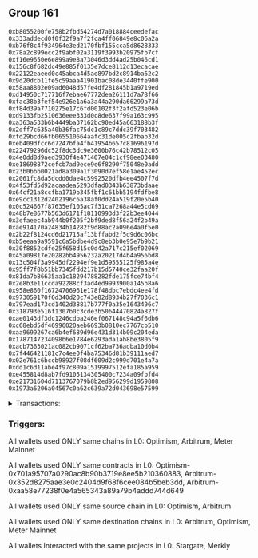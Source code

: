 ## Group 161

```0x61f4f435ecaf8e2e66e3bc1b45389a97fb8afa7c
0xb8055200fe758b2fbd54274d7a018884ceedefac
0x333addecd0f0f32f9a7f2fca4ff06849e8c06a2a
0xb76f8c4f934964e3ed2170fbf155cca5d8628333
0x78a2c899ecc2f9abf02a3119f3993b20975fb7cf
0xf16e9650e6e899a9e8a73046d3dd4ad25b046cd1
0x156c8f682dc49e885f0135e7dce8112d13ecacae
0x22122eaeed0c45abca4d5ae897bd2c8914ba62c2
0x9d20dcb11fe5c59aaa41901bac08de3440ffe900
0x58aa8802e09ad6048d57fe4df281845b1a9719ed
0xd14950c717716f7ebae67772dea26111d7a78f66
0xfac38b3fef54e926e1a6a3a44a290da66299a73d
0xf84d39a7710275e17c6fd00102f3f2afd523e06b
0xd9133fb2510636eee333d0c8de637f99a163c995
0xa363a533b6b4449ba37162bc90ed45a663188b3f
0x2dff7c635a40b36fac75dc1c89c7ddc39f703482
0xfd29bcd66fb065510664aafc31de005c2fbab32d
0xeb409dfcc6d7247bfa4fb41954b657c81696197d
0x22479296dc52f8dc3dc9e3600b76c42b78512c05
0x4e0dd8d9aed3930f4e471407e04c1cf98ee03480
0xe18698872cefcb7ad9ece9e6f8290f75048e0add
0x23b0bbb0021ad8a309a1f3090d7ef58e1ae452ec
0x2061fc8da5dcdd0dae4c5992520dfb4ee4507f7d
0x4f53fd5d92acaadea5293dfad0343b63873bdaae
0x64cf21a8ccfba1719b345fbf1c61bb5194fdfbe8
0xe9cc1312d2402196c6a38af0dd24a519f20e5b40
0x0c524667f87635ef105ac7f31ca7268a44e5cd69
0x48b7e8677b563d6171f18110993d3f22b3ee4044
0x3efaeec4ab944b0f205f2bf9ded8f56a24f2b49a
0xae914170a24834b14282f9d88ac2a096e4a0f5e0
0x2b22f8124cd6d21715af13bffabd2f5d9d6c06bc
0xb5eeaa9a9591c6a5bdbe4d9c8eb3b0e95e7b9b21
0x30f8852cdfe25f658d15c0d42a717c215ef02069
0x45a09817e20282bb4956232a20217d4b4a956bd8
0x13c504f3a9945df2294ef9e1d59555125f985a4e
0x95ff7f8b51bb7345fdd217b15d5740ce32faa20f
0x81da7b86635aa1c18294788282fde175fce74bf4
0x2e8b3e11ccda92288cf3ad4ed9993900a145b8a6
0x958e860f16724706961e178f48dbc7ebdc4ee4fd
0x973059170f0d340d20c743e82d8934b27f7036c1
0x797ead173cd1402d38817b777f0a35e1643496c7
0x318793e516f1307b0c3cde3b50644470824a827f
0xae0143df3dc1246cdba246ef067148c94a5f6db6
0xc68ebd5df46996020aeb6693b0810ec7767cb510
0xaa9699267ca6b4ef689d96e431d314b09c204eda
0x1787147234098b6e1784e6293ada1ab8be3805f9
0xacb7363021ac082cb9071cf62ba736adba10d0b4
0x7f446421181c7c4ee0f4ba75346d81b39111aed7
0x02e761c6bccb98927f08df609d2c999d701e4a7a
0xdd1c6d11abe4f97c809a1519997512efa185a959
0xe455814d8ab7fd9105134305400c7234a09fbfd4
0xe21731604d7113767079b8b2ed956299d1959808
0x1973a6206a04567c0a62c639a72d043698e57599
```
<details>
<summary>Transactions:</summary>

Hashes: 

Wallet: 0x61f4f435ecaf8e2e66e3bc1b45389a97fb8afa7c

       Hash: 0xf39889a4430b96fd9f3c40901ff8d05d5f7d6895cd0a3d09f80d89cc7d665a48
         - source chain: Optimism
         - destination chain: Arbitrum
         - project: Stargate
         - contract: 0x701a95707a0290ac8b90b3719e8ee5b210360883
         - value USD: 1685.142122965
       Hash: 0xf86bdc9e7b4267ae1718e30faafb188216dd0669328478b344f8a57f8c96e5cf
         - source chain: Arbitrum
         - destination chain: Optimism
         - project: Stargate
         - contract: 0x352d8275aae3e0c2404d9f68f6cee084b5beb3dd
         - value USD: 1680.41396857
       Hash: 0xca7ab2c9d9e145cc0c2f91e255c92c32a0e4a0888f3777df8a7cb7cf8c14bacc
         - source chain: Arbitrum
         - destination chain: Meter Mainnet
         - project: Merkly
         - contract: 0xaa58e77238f0e4a565343a89a79b4addd744d649
         - value USD: 6.775209052e-10
       Hash: 0x98e114985c70f531726fb5577e35a63aa39f5fcf5c241dfd8357909f371d34d0
         - source chain: Optimism
         - destination chain: Arbitrum
         - project: Stargate
         - contract: 0x701a95707a0290ac8b90b3719e8ee5b210360883
         - value USD: 1050.767426929
       Hash: 0x624cdae12cedc453aef584dcae5ed1b913629e440778578bb25bfc779f40ab55
         - source chain: Arbitrum
         - destination chain: Optimism
         - project: Stargate
         - contract: 0x352d8275aae3e0c2404d9f68f6cee084b5beb3dd
         - value USD: 1053.292154442
       Hash: 0x5f4199d002ca3754e3db3f09440ecc8b5802538e81addf3b3c59a484cbdb6192
         - source chain: Optimism
         - destination chain: Arbitrum
         - project: Stargate
         - contract: 0x701a95707a0290ac8b90b3719e8ee5b210360883
         - value USD: 1052.925309937
Wallet: 0xb8055200fe758b2fbd54274d7a018884ceedefac

       Hash:0xd2c7eec5d3e4e39a37779a0ff2dd8cb4fc5cbda3af0ee200cf524e0b29770b08
         - source chain: Optimism
         - destination chain: Arbitrum
         - project: Stargate
         - contract: 0x701a95707a0290ac8b90b3719e8ee5b210360883
         - value USD: 1666.16645497
       Hash:0xd7977fdc76a95537c67e56f47bed52323eb56fe3e61d9fade4bb3f1cc3415d5f
         - source chain: Arbitrum
         - destination chain: Optimism
         - project: Stargate
         - contract: 0x352d8275aae3e0c2404d9f68f6cee084b5beb3dd
         - value USD: 1661.449685976
       Hash:0x1f64fd02be3d7f8c77f1e4f45284453090f295c97e2d742f3ea24e952908a3fc
         - source chain: Arbitrum
         - destination chain: Meter Mainnet
         - project: Merkly
         - contract: 0xaa58e77238f0e4a565343a89a79b4addd744d649
         - value USD: 6.775209052e-10
       Hash:0xd1a75f19af8c2f1adc3b72a13415ab9cc29ee918429f676154a6d6eb07a1f6f1
         - source chain: Optimism
         - destination chain: Arbitrum
         - project: Stargate
         - contract: 0x701a95707a0290ac8b90b3719e8ee5b210360883
         - value USD: 1061.106931457
       Hash:0xebec41abffae48f846a2d58a78225ea58ed3415431f284d72fd1ee288b47fa9f
         - source chain: Arbitrum
         - destination chain: Optimism
         - project: Stargate
         - contract: 0x352d8275aae3e0c2404d9f68f6cee084b5beb3dd
         - value USD: 1063.394888066
       Hash:0xce339502d8708e3dfc1ad97c8696e45636685ecd1094fdbb47b6cdfe00bac90b
         - source chain: Optimism
         - destination chain: Arbitrum
         - project: Stargate
         - contract: 0x701a95707a0290ac8b90b3719e8ee5b210360883
         - value USD: 1061.97565197
Wallet: 0x333addecd0f0f32f9a7f2fca4ff06849e8c06a2a

       Hash:0x86b6d236fa468684ca7b5721eef1da9092120965cd109451cb650424706d23f4
         - source chain: Optimism
         - destination chain: Arbitrum
         - project: Stargate
         - contract: 0x701a95707a0290ac8b90b3719e8ee5b210360883
         - value USD: 1628.511449718
       Hash:0x1afa38ce75cb9a84d1b18b90e6ecd79d5a1410cac8b016fdc486cdec50a19969
         - source chain: Arbitrum
         - destination chain: Optimism
         - project: Stargate
         - contract: 0x352d8275aae3e0c2404d9f68f6cee084b5beb3dd
         - value USD: 1623.817273727
       Hash:0xc783e84c96d4c4bdd6069791563ce4097363cf33ed7e85af086a84ad4cfe1f64
         - source chain: Arbitrum
         - destination chain: Meter Mainnet
         - project: Merkly
         - contract: 0xaa58e77238f0e4a565343a89a79b4addd744d649
         - value USD: 6.78431951e-10
       Hash:0x0be8e3eb0cc0ed4f07118708404660a3de8bf566aff9dde685b57df98e0667a7
         - source chain: Optimism
         - destination chain: Arbitrum
         - project: Stargate
         - contract: 0x701a95707a0290ac8b90b3719e8ee5b210360883
         - value USD: 1118.529585672
       Hash:0xdd770646beb9c0b2759fdfb9b16d64983f2692ca7da3f9630aa9852e6e08665f
         - source chain: Arbitrum
         - destination chain: Optimism
         - project: Stargate
         - contract: 0x352d8275aae3e0c2404d9f68f6cee084b5beb3dd
         - value USD: 1120.794693514
       Hash:0x26e1abfc6233a6d26b809246dbb8353059e20150ad9e23fe43f5b99e143fd3c9
         - source chain: Optimism
         - destination chain: Arbitrum
         - project: Stargate
         - contract: 0x701a95707a0290ac8b90b3719e8ee5b210360883
         - value USD: 1119.311405358
Wallet: 0xb76f8c4f934964e3ed2170fbf155cca5d8628333

       Hash:0xc31652ac931c9029c2837e6ac80995e37767890afb9cd111147f43d8d9b078c8
         - source chain: Optimism
         - destination chain: Arbitrum
         - project: Stargate
         - contract: 0x701a95707a0290ac8b90b3719e8ee5b210360883
         - value USD: 1609.676562847
       Hash:0x4615fcaed7fc0427c3016a39dbc2cd99d605d243c2f9694f55d41be1fb76798f
         - source chain: Arbitrum
         - destination chain: Optimism
         - project: Stargate
         - contract: 0x352d8275aae3e0c2404d9f68f6cee084b5beb3dd
         - value USD: 1604.993687788
       Hash:0x4b8f24bc0a6110c57e44a611226a77b2903503052d2bc2bdcdf4b9abb760a2db
         - source chain: Arbitrum
         - destination chain: Meter Mainnet
         - project: Merkly
         - contract: 0xaa58e77238f0e4a565343a89a79b4addd744d649
         - value USD: 6.78431951e-10
       Hash:0x29c246b5683eb79a416194f3fee64f2e31cb57ed400bd313bd07fbd0e9e18a6f
         - source chain: Optimism
         - destination chain: Arbitrum
         - project: Stargate
         - contract: 0x701a95707a0290ac8b90b3719e8ee5b210360883
         - value USD: 1127.120655879
       Hash:0x8d5c6b6cef7afcc6e8c1dfbda1eaed14b2e4993acfcf1fea02898a574862bf0b
         - source chain: Arbitrum
         - destination chain: Optimism
         - project: Stargate
         - contract: 0x352d8275aae3e0c2404d9f68f6cee084b5beb3dd
         - value USD: 1129.334741097
       Hash:0x48c173366de6fea532aeed7cf5fda8462d33dfc6f52a7609df02054270d14ed3
         - source chain: Optimism
         - destination chain: Arbitrum
         - project: Stargate
         - contract: 0x701a95707a0290ac8b90b3719e8ee5b210360883
         - value USD: 1127.793562542
Wallet: 0x78a2c899ecc2f9abf02a3119f3993b20975fb7cf

       Hash:0x3ef91494f562df501b24af0de8350afbcf8c3cad3987042b166546895503e940
         - source chain: Optimism
         - destination chain: Arbitrum
         - project: Stargate
         - contract: 0x701a95707a0290ac8b90b3719e8ee5b210360883
         - value USD: 1600.313622455
       Hash:0x1b224d49b895337da1b7c5f6e7eeb523efc4a365dbf15e5564276895d730a2b9
         - source chain: Arbitrum
         - destination chain: Optimism
         - project: Stargate
         - contract: 0x352d8275aae3e0c2404d9f68f6cee084b5beb3dd
         - value USD: 1595.63636516
       Hash:0xd86fed721e10c457ca42440662780ab54b4f154bcd7709b6b7345a2d250386aa
         - source chain: Arbitrum
         - destination chain: Meter Mainnet
         - project: Merkly
         - contract: 0xaa58e77238f0e4a565343a89a79b4addd744d649
         - value USD: 6.78431951e-10
       Hash:0x303bb90982331bf2c22e04e7d875ed4075301c1ceb7cb34d8f0204615d358e47
         - source chain: Arbitrum
         - destination chain: Optimism
         - project: Stargate
         - contract: 0x352d8275aae3e0c2404d9f68f6cee084b5beb3dd
         - value USD: 1129.985945481
       Hash:0x5eaafcb3ce1fc2e46e69e0545f48788949cc1c3ff496015ee620a503d50cf09b
         - source chain: Optimism
         - destination chain: Arbitrum
         - project: Stargate
         - contract: 0x701a95707a0290ac8b90b3719e8ee5b210360883
         - value USD: 1133.102152474
       Hash:0x2a8bddb2debaf8f397d1fa60cf2853fab6170be37e6783198e0871843e6623a4
         - source chain: Arbitrum
         - destination chain: Optimism
         - project: Stargate
         - contract: 0x352d8275aae3e0c2404d9f68f6cee084b5beb3dd
         - value USD: 1132.377644302
Wallet: 0xf16e9650e6e899a9e8a73046d3dd4ad25b046cd1

       Hash:0xcf618f0a5e1b362a2cfb6cfcb811cbdc1f44c940b473f062a67fc39edeb7d92b
         - source chain: Optimism
         - destination chain: Arbitrum
         - project: Stargate
         - contract: 0x701a95707a0290ac8b90b3719e8ee5b210360883
         - value USD: 1581.621424669
       Hash:0x37ce68ac83e34ec023c1a611a020cdd1fcef76fd1054aa5d451b79419db3ef52
         - source chain: Arbitrum
         - destination chain: Optimism
         - project: Stargate
         - contract: 0x352d8275aae3e0c2404d9f68f6cee084b5beb3dd
         - value USD: 1576.955382693
       Hash:0x8fbf966cec5ccb13de084a03f3ba442842dbd55920f7544a816b64c0705a6c12
         - source chain: Arbitrum
         - destination chain: Meter Mainnet
         - project: Merkly
         - contract: 0xaa58e77238f0e4a565343a89a79b4addd744d649
         - value USD: 6.78431951e-10
       Hash:0x850d3687169230ed3a061b35c6f6545c6e9707f5e34626dac6b6c8d3be5b6f54
         - source chain: Optimism
         - destination chain: Arbitrum
         - project: Stargate
         - contract: 0x701a95707a0290ac8b90b3719e8ee5b210360883
         - value USD: 1138.415715497
       Hash:0xfcbabf4c920b1ee6381c5eda328a5f9eab8f3aa706cd2a8a8789ecdc5d929aae
         - source chain: Arbitrum
         - destination chain: Optimism
         - project: Stargate
         - contract: 0x352d8275aae3e0c2404d9f68f6cee084b5beb3dd
         - value USD: 1140.661764584
       Hash:0x06e46d1f5d63c088b9bd946a9177da51bcbfe9ee8613e7e77d45c5db52ac8481
         - source chain: Optimism
         - destination chain: Arbitrum
         - project: Stargate
         - contract: 0x701a95707a0290ac8b90b3719e8ee5b210360883
         - value USD: 1139.817461229
Wallet: 0x156c8f682dc49e885f0135e7dce8112d13ecacae

       Hash:0xde86566bfc4ca0d6653900ab3421e01e78b34f8c5f21483b5c5fecb62c8eafc8
         - source chain: Optimism
         - destination chain: Arbitrum
         - project: Stargate
         - contract: 0x701a95707a0290ac8b90b3719e8ee5b210360883
         - value USD: 1572.292140342
       Hash:0x4b11f749d883daa1bc0edc625eb97e307e88a1c042af4404df23989803fc83e8
         - source chain: Arbitrum
         - destination chain: Optimism
         - project: Stargate
         - contract: 0x352d8275aae3e0c2404d9f68f6cee084b5beb3dd
         - value USD: 1567.631695937
       Hash:0x0496c818e433efd46c94151332780eaef4dda8d453089e1b68f8f3eeda4ead18
         - source chain: Arbitrum
         - destination chain: Meter Mainnet
         - project: Merkly
         - contract: 0xaa58e77238f0e4a565343a89a79b4addd744d649
         - value USD: 6.78431951e-10
       Hash:0xe128143b360fdc7593653353c7c4d9dc11ef75f022a9cfb54df5f743c58e0fa8
         - source chain: Arbitrum
         - destination chain: Optimism
         - project: Stargate
         - contract: 0x352d8275aae3e0c2404d9f68f6cee084b5beb3dd
         - value USD: 1142.096938127
       Hash:0x29484ba3c3f263e7354a4cd98394b76aa85a91579407ad40ad5cd9e2eb195b69
         - source chain: Optimism
         - destination chain: Arbitrum
         - project: Stargate
         - contract: 0x701a95707a0290ac8b90b3719e8ee5b210360883
         - value USD: 1145.216677609
       Hash:0xe78c8b54147f8aadcff26d1a66459ea06769f89f0bb6c12b93e42be23da7fbe4
         - source chain: Arbitrum
         - destination chain: Optimism
         - project: Stargate
         - contract: 0x352d8275aae3e0c2404d9f68f6cee084b5beb3dd
         - value USD: 1144.389985634
Wallet: 0x22122eaeed0c45abca4d5ae897bd2c8914ba62c2

       Hash:0xf7fc01ef5aeb2ab639a04bc1fda4a8b364741cb0bb067c045d42cd669e4170a5
         - source chain: Optimism
         - destination chain: Arbitrum
         - project: Stargate
         - contract: 0x701a95707a0290ac8b90b3719e8ee5b210360883
         - value USD: 1562.73047593
       Hash:0x17da3033d00d5865f5ace36d5b28c310d14d12b206381849acb51d1eb27f28e3
         - source chain: Arbitrum
         - destination chain: Optimism
         - project: Stargate
         - contract: 0x352d8275aae3e0c2404d9f68f6cee084b5beb3dd
         - value USD: 1558.075768523
       Hash:0xd14a2a378ed4c081149b7fc0ebcee3418b9eef9112e31390987534be92df8ad7
         - source chain: Arbitrum
         - destination chain: Meter Mainnet
         - project: Merkly
         - contract: 0xaa58e77238f0e4a565343a89a79b4addd744d649
         - value USD: 6.78431951e-10
       Hash:0x421ad8151b831d32341f636f233e7c16291838aa3b6ebbae371e2c25e56dc16e
         - source chain: Optimism
         - destination chain: Arbitrum
         - project: Stargate
         - contract: 0x701a95707a0290ac8b90b3719e8ee5b210360883
         - value USD: 1147.019070753
       Hash:0x024ea4a7832c23cf79da993441eecfc99d55f9f2ad569915a8923f05efc56772
         - source chain: Arbitrum
         - destination chain: Optimism
         - project: Stargate
         - contract: 0x352d8275aae3e0c2404d9f68f6cee084b5beb3dd
         - value USD: 1149.496629784
       Hash:0x616858054a96f432e01d1fc18555e6a2f27730be2966e6745ec0b1e98ecb297e
         - source chain: Optimism
         - destination chain: Arbitrum
         - project: Stargate
         - contract: 0x701a95707a0290ac8b90b3719e8ee5b210360883
         - value USD: 1148.433743232
Wallet: 0x9d20dcb11fe5c59aaa41901bac08de3440ffe900

       Hash:0xbdad10466aa04aa860edbe3c8a53c0f07ea7cb8458822cd32973067c0a205a82
         - source chain: Optimism
         - destination chain: Arbitrum
         - project: Stargate
         - contract: 0x701a95707a0290ac8b90b3719e8ee5b210360883
         - value USD: 1656.735747044
       Hash:0xff92eb375f852ced9326201c1c7395d182107b4d81ef4b1af69e795037d2e4a4
         - source chain: Arbitrum
         - destination chain: Optimism
         - project: Stargate
         - contract: 0x352d8275aae3e0c2404d9f68f6cee084b5beb3dd
         - value USD: 1652.024636474
       Hash:0xa9004312c08b8692efb2bffbda31458166a0e7f7b617e1e97a880a1ae0441158
         - source chain: Arbitrum
         - destination chain: Meter Mainnet
         - project: Merkly
         - contract: 0xaa58e77238f0e4a565343a89a79b4addd744d649
         - value USD: 6.78431951e-10
       Hash:0xa5ff9945ef5c1f8697204699a706af4ffc300d4a64548199a5ddcd24cfc9a925
         - source chain: Arbitrum
         - destination chain: Optimism
         - project: Stargate
         - contract: 0x352d8275aae3e0c2404d9f68f6cee084b5beb3dd
         - value USD: 1064.607288947
       Hash:0xcff50908a6299d0f6c04d2d9a2ea5ec97b2cd92e934da17d235eefa5bb71662d
         - source chain: Optimism
         - destination chain: Arbitrum
         - project: Stargate
         - contract: 0x701a95707a0290ac8b90b3719e8ee5b210360883
         - value USD: 1067.594823082
       Hash:0xe7644ace09702584e669a14901c8cdcc1f45ea03ba8dc43e54c42b02480b6729
         - source chain: Arbitrum
         - destination chain: Optimism
         - project: Stargate
         - contract: 0x352d8275aae3e0c2404d9f68f6cee084b5beb3dd
         - value USD: 1066.856305175
       Hash:0x9666ef2920ee2dc52c7e473ff0af1446bb3182213627171322997eab5522f6fe
         - source chain: Optimism
         - destination chain: Arbitrum
         - project: Stargate
         - contract: 0x701a95707a0290ac8b90b3719e8ee5b210360883
         - value USD: 1065.448783088
Wallet: 0x58aa8802e09ad6048d57fe4df281845b1a9719ed

       Hash:0xd5ba16806625aa1c7a315c2507c817e397fd818b0c988805ca57ca3d88db315f
         - source chain: Optimism
         - destination chain: Arbitrum
         - project: Stargate
         - contract: 0x701a95707a0290ac8b90b3719e8ee5b210360883
         - value USD: 1647.316352571
       Hash:0x2c5adb03e955d4b8de7ffa9c1955bb659610583e6a15be36919f039e1c4d0814
         - source chain: Arbitrum
         - destination chain: Optimism
         - project: Stargate
         - contract: 0x352d8275aae3e0c2404d9f68f6cee084b5beb3dd
         - value USD: 1642.610893639
       Hash:0xe846ac5bfa4d300f897746002e919c7b0d576f8a87918ba6a41763d18744f7e6
         - source chain: Arbitrum
         - destination chain: Meter Mainnet
         - project: Merkly
         - contract: 0xaa58e77238f0e4a565343a89a79b4addd744d649
         - value USD: 6.78431951e-10
       Hash:0x8b7cb5e9cebb16e38b3c2d420c0f3f0c70e8dd2fe38ef09288a5c586cf230a00
         - source chain: Arbitrum
         - destination chain: Optimism
         - project: Stargate
         - contract: 0x352d8275aae3e0c2404d9f68f6cee084b5beb3dd
         - value USD: 1068.011210017
       Hash:0x4ab2f66b8dc3dd12346f06e4195f95e38dfdb59bb467e6e66ce69c57b2f6138b
         - source chain: Optimism
         - destination chain: Arbitrum
         - project: Stargate
         - contract: 0x701a95707a0290ac8b90b3719e8ee5b210360883
         - value USD: 1113.047298252
       Hash:0xbc6caebc2d8719a68b70786c8362c9152a89a2b5b05b5c0b8ae0cbef1ccaf6b3
         - source chain: Arbitrum
         - destination chain: Optimism
         - project: Stargate
         - contract: 0x352d8275aae3e0c2404d9f68f6cee084b5beb3dd
         - value USD: 1112.288973303
       Hash:0xfa282568d6870bbd8e82f585cb0a09b72d30db0f9b828ba2c058f790d39f8213
         - source chain: Optimism
         - destination chain: Arbitrum
         - project: Stargate
         - contract: 0x701a95707a0290ac8b90b3719e8ee5b210360883
         - value USD: 1110.736117324
Wallet: 0xd14950c717716f7ebae67772dea26111d7a78f66

       Hash:0xbca06acdf6884126d1c170e12e86e2c78ded7bda282c0a9a2fb6cfabb56ad62f
         - source chain: Optimism
         - destination chain: Arbitrum
         - project: Stargate
         - contract: 0x701a95707a0290ac8b90b3719e8ee5b210360883
         - value USD: 1590.96191422
       Hash:0xc1f07d01688cd90ba2ed7f13a294188c40138418ca657af9874ff43c75ae6633
         - source chain: Arbitrum
         - destination chain: Optimism
         - project: Stargate
         - contract: 0x352d8275aae3e0c2404d9f68f6cee084b5beb3dd
         - value USD: 1586.29026795
       Hash:0x776e1283921c325fd5347dd8523709d00b5ee15c91c058bdf6b5559196fdbde2
         - source chain: Arbitrum
         - destination chain: Meter Mainnet
         - project: Merkly
         - contract: 0xaa58e77238f0e4a565343a89a79b4addd744d649
         - value USD: 6.78431951e-10
       Hash:0x1aae95490aa097ae098a5bd8cbc41ec9563543be996c46b545abc34d46128d2a
         - source chain: Optimism
         - destination chain: Arbitrum
         - project: Stargate
         - contract: 0x701a95707a0290ac8b90b3719e8ee5b210360883
         - value USD: 1135.45601378
       Hash:0x058f861bfc48b57c592e6a9fb991c4cc38266a3c8621b3fdb6fa21fb1c9f4eca
         - source chain: Arbitrum
         - destination chain: Optimism
         - project: Stargate
         - contract: 0x352d8275aae3e0c2404d9f68f6cee084b5beb3dd
         - value USD: 1138.098038269
       Hash:0xe2983cf63ffb3bcbafdc8fd68d1ee4b356ef8608b77d0cca1f0ef0c31a4e6e00
         - source chain: Optimism
         - destination chain: Arbitrum
         - project: Stargate
         - contract: 0x701a95707a0290ac8b90b3719e8ee5b210360883
         - value USD: 1136.540141106
       Hash:0x1a3aa60da7e2657164b277820e5ee024b08b3d7ef37f7529347fba70f5ea2249
         - source chain: Arbitrum
         - destination chain: Optimism
         - project: Stargate
         - contract: 0x352d8275aae3e0c2404d9f68f6cee084b5beb3dd
         - value USD: 1135.329151949
Wallet: 0xfac38b3fef54e926e1a6a3a44a290da66299a73d

       Hash:0xd9a1857e4fd112bfb7732717c9a58f62cb704bcd16e942e90a3f5c8eaebc74fa
         - source chain: Optimism
         - destination chain: Arbitrum
         - project: Stargate
         - contract: 0x701a95707a0290ac8b90b3719e8ee5b210360883
         - value USD: 1553.345911506
       Hash:0x86747c2dee7dce86876411d5b8b6a13ee62e57b9bb34213051388c44516e51ce
         - source chain: Arbitrum
         - destination chain: Optimism
         - project: Stargate
         - contract: 0x352d8275aae3e0c2404d9f68f6cee084b5beb3dd
         - value USD: 1548.696834838
       Hash:0x2ab8127577cf49458a1df13717c4b0e2a6abf9e6dbd1bb821b26e34ad738d53c
         - source chain: Arbitrum
         - destination chain: Meter Mainnet
         - project: Merkly
         - contract: 0xaa58e77238f0e4a565343a89a79b4addd744d649
         - value USD: 6.78431951e-10
       Hash:0xc37cbbec0fdd96444d7969b23d91b3b29d8b332c460660f623fd8293b658d97f
         - source chain: Arbitrum
         - destination chain: Optimism
         - project: Stargate
         - contract: 0x352d8275aae3e0c2404d9f68f6cee084b5beb3dd
         - value USD: 1151.045387373
       Hash:0x46c1bda77ecb05dfbb8ec03014a2e9aed57ca19d226adce252d47828bc2d7cc4
         - source chain: Optimism
         - destination chain: Arbitrum
         - project: Stargate
         - contract: 0x701a95707a0290ac8b90b3719e8ee5b210360883
         - value USD: 1154.148424539
       Hash:0x572e9261406904ca80345de93fe41da418f12b6154fa910ec56ba83c0a974393
         - source chain: Arbitrum
         - destination chain: Optimism
         - project: Stargate
         - contract: 0x352d8275aae3e0c2404d9f68f6cee084b5beb3dd
         - value USD: 1153.400596382
       Hash:0x4c1ffd83ef1c53aa8daf684209b8f1ccd4085d306a2da4383444c890dbc0a612
         - source chain: Optimism
         - destination chain: Arbitrum
         - project: Stargate
         - contract: 0x701a95707a0290ac8b90b3719e8ee5b210360883
         - value USD: 1152.577799816
Wallet: 0xf84d39a7710275e17c6fd00102f3f2afd523e06b

       Hash:0x8ae3dc73dd351d9fd9c1d644f678f8ef494c56f036274456b2fb311bde8b10fb
         - source chain: Optimism
         - destination chain: Arbitrum
         - project: Stargate
         - contract: 0x701a95707a0290ac8b90b3719e8ee5b210360883
         - value USD: 1534.766334817
       Hash:0xdb4edd1c9b79c6fd3524101af8e94ce65cbdaab50f3e8d2384707fb92c2c7a15
         - source chain: Arbitrum
         - destination chain: Optimism
         - project: Stargate
         - contract: 0x352d8275aae3e0c2404d9f68f6cee084b5beb3dd
         - value USD: 1530.128405895
       Hash:0x3706364222af96f5e704f7347a4ff2d8af2f72857adb40df51ffbc67a745d0d7
         - source chain: Arbitrum
         - destination chain: Meter Mainnet
         - project: Merkly
         - contract: 0xaa58e77238f0e4a565343a89a79b4addd744d649
         - value USD: 6.78431951e-10
       Hash:0x419a8da549612c3a0d2292e012425ceaabf689e2dd72dce31e7c132bfb84d7af
         - source chain: Optimism
         - destination chain: Arbitrum
         - project: Stargate
         - contract: 0x701a95707a0290ac8b90b3719e8ee5b210360883
         - value USD: 1160.428895073
       Hash:0x0b5344254c9deba334693a0d89ab012aac48b8c685b3a17098e293c56ce30c46
         - source chain: Arbitrum
         - destination chain: Optimism
         - project: Stargate
         - contract: 0x352d8275aae3e0c2404d9f68f6cee084b5beb3dd
         - value USD: 1163.067688242
       Hash:0x65a8aec9c90ef4a9f6be78065e96902952c3b8423e978ae7f2cdb7f743962c57
         - source chain: Optimism
         - destination chain: Arbitrum
         - project: Stargate
         - contract: 0x701a95707a0290ac8b90b3719e8ee5b210360883
         - value USD: 1161.929085205
Wallet: 0xd9133fb2510636eee333d0c8de637f99a163c995

       Hash:0x9ab90405356a94edc8e387502d3c379836d526670d6a1d4cd3a11a03020d1cba
         - source chain: Optimism
         - destination chain: Arbitrum
         - project: Stargate
         - contract: 0x701a95707a0290ac8b90b3719e8ee5b210360883
         - value USD: 1525.332169928
       Hash:0x7c76179da7d37022352a1a5f8d2404c5eaf8c970242b8bfd04c78c374152ca81
         - source chain: Arbitrum
         - destination chain: Optimism
         - project: Stargate
         - contract: 0x352d8275aae3e0c2404d9f68f6cee084b5beb3dd
         - value USD: 1520.699901505
       Hash:0x4a10c0b547bdd34686685538d1b47d2b48a3d0582fa91f80e5ce428fb4b60877
         - source chain: Arbitrum
         - destination chain: Meter Mainnet
         - project: Merkly
         - contract: 0xaa58e77238f0e4a565343a89a79b4addd744d649
         - value USD: 6.78431951e-10
       Hash:0xacd4466413e3d10d5ee51838ddc5392acc87614ae861b38d0d59eaf51e2a9fb3
         - source chain: Arbitrum
         - destination chain: Optimism
         - project: Stargate
         - contract: 0x352d8275aae3e0c2404d9f68f6cee084b5beb3dd
         - value USD: 1164.579534303
       Hash:0x5e0f4b56c9d2a5d77cf5d8d3c3fa9a3832067e82a40b27899ee025819243aa7d
         - source chain: Optimism
         - destination chain: Arbitrum
         - project: Stargate
         - contract: 0x701a95707a0290ac8b90b3719e8ee5b210360883
         - value USD: 1167.64694978
       Hash:0xb380627cbb2966e3edb92cda0df9e4d7a1fc843dafc24203cd0c7e65b7b73172
         - source chain: Arbitrum
         - destination chain: Optimism
         - project: Stargate
         - contract: 0x352d8275aae3e0c2404d9f68f6cee084b5beb3dd
         - value USD: 1166.89101933
       Hash:0x15bdc0cc1074da52a8fc968cc0fa1c97d865942769b83f34ae382c243897091b
         - source chain: Optimism
         - destination chain: Arbitrum
         - project: Stargate
         - contract: 0x701a95707a0290ac8b90b3719e8ee5b210360883
         - value USD: 1165.349301475
Wallet: 0xa363a533b6b4449ba37162bc90ed45a663188b3f

       Hash:0xa236fa8492ffc0a8ec18c65eb09d6cc92efaf0942382753cd1b4c2475dbe78d9
         - source chain: Optimism
         - destination chain: Arbitrum
         - project: Stargate
         - contract: 0x701a95707a0290ac8b90b3719e8ee5b210360883
         - value USD: 1515.982452873
       Hash:0x098b4d92e528f12947a0a51a20626fb2fb1b9aff6425ae314c070c633e8a79cd
         - source chain: Arbitrum
         - destination chain: Optimism
         - project: Stargate
         - contract: 0x352d8275aae3e0c2404d9f68f6cee084b5beb3dd
         - value USD: 1511.355794281
       Hash:0x12c9d0ab8b30749504ad8aaa5789ddfcedb6e5e675257ea789a43a27716a6018
         - source chain: Arbitrum
         - destination chain: Meter Mainnet
         - project: Merkly
         - contract: 0xaa58e77238f0e4a565343a89a79b4addd744d649
         - value USD: 6.78431951e-10
       Hash:0x5b63b6ee0a5d5298e60a99cd7d985dcc7e9826bfc954ce99633c472cca3f08c0
         - source chain: Arbitrum
         - destination chain: Optimism
         - project: Stargate
         - contract: 0x352d8275aae3e0c2404d9f68f6cee084b5beb3dd
         - value USD: 1167.582310128
       Hash:0xac7667704329583b1e6fd049e98bb03046ce762fb79bcddbc8ba3cd9c7a347ba
         - source chain: Optimism
         - destination chain: Arbitrum
         - project: Stargate
         - contract: 0x701a95707a0290ac8b90b3719e8ee5b210360883
         - value USD: 1170.599709154
       Hash:0x3870ba8d9d842d11e298861f9b9d575e2688647e214e1bec00b3f48f54ac868c
         - source chain: Arbitrum
         - destination chain: Optimism
         - project: Stargate
         - contract: 0x352d8275aae3e0c2404d9f68f6cee084b5beb3dd
         - value USD: 1169.784779933
Wallet: 0x2dff7c635a40b36fac75dc1c89c7ddc39f703482

       Hash:0x9fbc158615db157c07adafd0680729157d7c04fada821a812686931b10276cb9
         - source chain: Optimism
         - destination chain: Arbitrum
         - project: Stargate
         - contract: 0x701a95707a0290ac8b90b3719e8ee5b210360883
         - value USD: 1506.731911683
       Hash:0x3af37d26c1e74ef2a41e175c0cf6f66b0cd31163578c1eea965217885c6514b3
         - source chain: Arbitrum
         - destination chain: Optimism
         - project: Stargate
         - contract: 0x352d8275aae3e0c2404d9f68f6cee084b5beb3dd
         - value USD: 1502.110803415
       Hash:0xece465555f3a209fdc777caac7d3bb790d1078d3be87466c7c32069f85831b95
         - source chain: Arbitrum
         - destination chain: Meter Mainnet
         - project: Merkly
         - contract: 0xaa58e77238f0e4a565343a89a79b4addd744d649
         - value USD: 6.78431951e-10
       Hash:0x5e23ded8e04c6349039340664a5c04d006df4f860d3c8b1480529431ba21eb9a
         - source chain: Optimism
         - destination chain: Arbitrum
         - project: Stargate
         - contract: 0x701a95707a0290ac8b90b3719e8ee5b210360883
         - value USD: 1172.843531409
       Hash:0xb6fac35d92c34c6af2409776464392112c7a2ac4ba946c2949ff8599a6658090
         - source chain: Arbitrum
         - destination chain: Optimism
         - project: Stargate
         - contract: 0x352d8275aae3e0c2404d9f68f6cee084b5beb3dd
         - value USD: 1174.984577258
       Hash:0x7528cd1e534e95784a49d24a8eb8fc70750baaadf74e21d5543d9e99e771f1ae
         - source chain: Optimism
         - destination chain: Arbitrum
         - project: Stargate
         - contract: 0x701a95707a0290ac8b90b3719e8ee5b210360883
         - value USD: 1174.117339722
Wallet: 0xfd29bcd66fb065510664aafc31de005c2fbab32d

       Hash:0xf8f2a04ff6919133b1f7fa21f38028906c29b28c269bf2e050e59b9905d11b55
         - source chain: Optimism
         - destination chain: Arbitrum
         - project: Stargate
         - contract: 0x701a95707a0290ac8b90b3719e8ee5b210360883
         - value USD: 1497.492467812
       Hash:0x7db0950399a973f458d6ba35c4b85aa226dfcb5829501ec8b4c438cd91d94cdb
         - source chain: Arbitrum
         - destination chain: Optimism
         - project: Stargate
         - contract: 0x352d8275aae3e0c2404d9f68f6cee084b5beb3dd
         - value USD: 1492.87690321
       Hash:0xa4907dd22a55fe2d76aec1d4b0f6e099134f73c85637781de2ca5be12d83a787
         - source chain: Arbitrum
         - destination chain: Meter Mainnet
         - project: Merkly
         - contract: 0xaa58e77238f0e4a565343a89a79b4addd744d649
         - value USD: 6.78431951e-10
       Hash:0xbd5119404a8143a478197ebf710b909c99b75c25a097a519f2cd6317ee7eb0f6
         - source chain: Arbitrum
         - destination chain: Optimism
         - project: Stargate
         - contract: 0x352d8275aae3e0c2404d9f68f6cee084b5beb3dd
         - value USD: 1176.296332523
       Hash:0x6bfb20b059277abae74d7607734458965c9aa822b7b3e7a833b2e189ffce01e4
         - source chain: Optimism
         - destination chain: Arbitrum
         - project: Stargate
         - contract: 0x701a95707a0290ac8b90b3719e8ee5b210360883
         - value USD: 1179.337106625
       Hash:0xae9d7638f53c79366d11480688fad234b3ee98cc9b50e7606cbfec7ea4350a11
         - source chain: Arbitrum
         - destination chain: Optimism
         - project: Stargate
         - contract: 0x352d8275aae3e0c2404d9f68f6cee084b5beb3dd
         - value USD: 1178.578047229
Wallet: 0xeb409dfcc6d7247bfa4fb41954b657c81696197d

       Hash:0xf568f54265b5e5a3d957f30a9d0ae5788106efdf419b900941092173d5c4a571
         - source chain: Optimism
         - destination chain: Arbitrum
         - project: Stargate
         - contract: 0x701a95707a0290ac8b90b3719e8ee5b210360883
         - value USD: 1488.264107947
       Hash:0x27f9b94b99431509307de5fd267be8b596a86c437acd20c0bfb8978a56edfcd7
         - source chain: Arbitrum
         - destination chain: Optimism
         - project: Stargate
         - contract: 0x352d8275aae3e0c2404d9f68f6cee084b5beb3dd
         - value USD: 1483.654080361
       Hash:0x7df7a68036c4ee73f4010e8f8d31b69abaa9fcd8ad833c7dce6515ef14138b10
         - source chain: Arbitrum
         - destination chain: Meter Mainnet
         - project: Merkly
         - contract: 0xaa58e77238f0e4a565343a89a79b4addd744d649
         - value USD: 6.78431951e-10
       Hash:0xa2f28d05afd6dd7ff8d11fac58cb93cd0700c59622cc9fcfb1010ad32aa87213
         - source chain: Optimism
         - destination chain: Arbitrum
         - project: Stargate
         - contract: 0x701a95707a0290ac8b90b3719e8ee5b210360883
         - value USD: 1181.640074254
       Hash:0xa1de681afb329291d2d1e74512584333cf565b6a1c47ee4415e25db179476b94
         - source chain: Arbitrum
         - destination chain: Optimism
         - project: Stargate
         - contract: 0x352d8275aae3e0c2404d9f68f6cee084b5beb3dd
         - value USD: 1183.904563485
       Hash:0x0d867d26b05328cd68a7dc5c2050b817a97734c202a0c98004468d0374441968
         - source chain: Optimism
         - destination chain: Arbitrum
         - project: Stargate
         - contract: 0x701a95707a0290ac8b90b3719e8ee5b210360883
         - value USD: 1182.412363015
Wallet: 0x22479296dc52f8dc3dc9e3600b76c42b78512c05

       Hash:0x15426ffdad7e1a79cfb94a3c066813ab01237a9a15e98bc0ac5610a23790a131
         - source chain: Optimism
         - destination chain: Arbitrum
         - project: Stargate
         - contract: 0x701a95707a0290ac8b90b3719e8ee5b210360883
         - value USD: 1478.970230663
       Hash:0x44384b1812f43ce19de7653067adb59ae52a46d77ad7cf7c77a0cb01e0eb3fe3
         - source chain: Arbitrum
         - destination chain: Optimism
         - project: Stargate
         - contract: 0x352d8275aae3e0c2404d9f68f6cee084b5beb3dd
         - value USD: 1474.365779404
       Hash:0x724ccf02ddbbd3dfb8c3d75e049e48778792130e0c75f40ae43c4e13ea4e4f04
         - source chain: Arbitrum
         - destination chain: Meter Mainnet
         - project: Merkly
         - contract: 0xaa58e77238f0e4a565343a89a79b4addd744d649
         - value USD: 6.749840394e-10
       Hash:0x9d925bdc99e95ff577c109f15f08d9b48a9de8c0f130dad2e40418ae19f57da3
         - source chain: Arbitrum
         - destination chain: Optimism
         - project: Stargate
         - contract: 0x352d8275aae3e0c2404d9f68f6cee084b5beb3dd
         - value USD: 1184.593022278
       Hash:0xcdb5741bdea05c9694044983c25da50f7462aad0a6f4385278f67612be95cd2c
         - source chain: Optimism
         - destination chain: Arbitrum
         - project: Stargate
         - contract: 0x701a95707a0290ac8b90b3719e8ee5b210360883
         - value USD: 1187.647105199
       Hash:0xe40da334f7653b67851386d88860cdfec1f4a21f3a117a20cca1c2f5321c7a74
         - source chain: Arbitrum
         - destination chain: Optimism
         - project: Stargate
         - contract: 0x352d8275aae3e0c2404d9f68f6cee084b5beb3dd
         - value USD: 1186.87417609
Wallet: 0x4e0dd8d9aed3930f4e471407e04c1cf98ee03480

       Hash:0xb4c061f5675c6a980dd530bded94f3e441156e136c799df86da66a9c259e1764
         - source chain: Optimism
         - destination chain: Arbitrum
         - project: Stargate
         - contract: 0x701a95707a0290ac8b90b3719e8ee5b210360883
         - value USD: 1469.764090815
       Hash:0x5aac2c150847206853598f4e6769858e9392e179e16e4a96fe35ea5c831020dd
         - source chain: Arbitrum
         - destination chain: Optimism
         - project: Stargate
         - contract: 0x352d8275aae3e0c2404d9f68f6cee084b5beb3dd
         - value USD: 1465.165163239
       Hash:0x3c38d6820f8e0394a20a4f4d334106957a0423b0bb8eaaee725174792fd402a1
         - source chain: Arbitrum
         - destination chain: Meter Mainnet
         - project: Merkly
         - contract: 0xaa58e77238f0e4a565343a89a79b4addd744d649
         - value USD: 6.749840394e-10
       Hash:0xc0b63627f70a1dc7f36bbec415278b47bf4baff9f3e3b5d81f70b01aeea1663a
         - source chain: Optimism
         - destination chain: Arbitrum
         - project: Stargate
         - contract: 0x701a95707a0290ac8b90b3719e8ee5b210360883
         - value USD: 1189.530788459
       Hash:0x9a7ae209b73bf0550a8f129d043ad30367a916761d44de947ab7429ccff16f1a
         - source chain: Arbitrum
         - destination chain: Optimism
         - project: Stargate
         - contract: 0x352d8275aae3e0c2404d9f68f6cee084b5beb3dd
         - value USD: 1192.134421086
       Hash:0xb67661e3cf0b03767f5a874364106367bed34e9e020cdc366bc169ea2c028ed9
         - source chain: Optimism
         - destination chain: Arbitrum
         - project: Stargate
         - contract: 0x701a95707a0290ac8b90b3719e8ee5b210360883
         - value USD: 1190.95313223
Wallet: 0xe18698872cefcb7ad9ece9e6f8290f75048e0add

       Hash:0x4978c801078261533792a6db416166049ee17d0fd38bc36803dfc0e4f81459d6
         - source chain: Optimism
         - destination chain: Arbitrum
         - project: Stargate
         - contract: 0x701a95707a0290ac8b90b3719e8ee5b210360883
         - value USD: 1460.56899502
       Hash:0xf7eab175dacd3ab2ed7e69e26769bd2a92f2edf3b5722d648b606dd0beba2156
         - source chain: Arbitrum
         - destination chain: Optimism
         - project: Stargate
         - contract: 0x352d8275aae3e0c2404d9f68f6cee084b5beb3dd
         - value USD: 1455.975584502
       Hash:0xee9d5d729e8bcffb6d410963e8ebcf058e1565e0d78bac728c69a95c53c987d4
         - source chain: Arbitrum
         - destination chain: Meter Mainnet
         - project: Merkly
         - contract: 0xaa58e77238f0e4a565343a89a79b4addd744d649
         - value USD: 6.749840394e-10
       Hash:0x8fb34ffd033c99d08a6b15ba4cd5d991cddd6fc9eb509092ee5572a83512f14c
         - source chain: Arbitrum
         - destination chain: Optimism
         - project: Stargate
         - contract: 0x352d8275aae3e0c2404d9f68f6cee084b5beb3dd
         - value USD: 1193.135287308
       Hash:0xdb895a8f6dc920ceb0ba246526ee6a4917c9ee3797796522e2855edc1dff2d4f
         - source chain: Optimism
         - destination chain: Arbitrum
         - project: Stargate
         - contract: 0x701a95707a0290ac8b90b3719e8ee5b210360883
         - value USD: 1196.210930164
       Hash:0xe0139e0b44aba75395904ddc430c03383064b7fdd51c4ff8871029f89e00216d
         - source chain: Arbitrum
         - destination chain: Optimism
         - project: Stargate
         - contract: 0x352d8275aae3e0c2404d9f68f6cee084b5beb3dd
         - value USD: 1195.406685902
Wallet: 0x23b0bbb0021ad8a309a1f3090d7ef58e1ae452ec

       Hash:0x0ed1156adbba81bda9725c0eb096a3459d3fa89219083125e9ef4bebd6c1dd17
         - source chain: Optimism
         - destination chain: Arbitrum
         - project: Stargate
         - contract: 0x701a95707a0290ac8b90b3719e8ee5b210360883
         - value USD: 1451.225270351
       Hash:0x8b04a17fb54714538a32f4416c7d1df7b85c49dfeee59d1b80eb51cf6085adfe
         - source chain: Arbitrum
         - destination chain: Optimism
         - project: Stargate
         - contract: 0x352d8275aae3e0c2404d9f68f6cee084b5beb3dd
         - value USD: 1446.637466067
       Hash:0x36b66d5c201d9ea75a6a6f5e6ed086a31e93b559386c86ffdb704eeb2f4b657e
         - source chain: Arbitrum
         - destination chain: Meter Mainnet
         - project: Merkly
         - contract: 0xaa58e77238f0e4a565343a89a79b4addd744d649
         - value USD: 6.749840394e-10
       Hash:0xad3fe33638c77b60c42d15f9b5972e87c9e0f214ee7e1fbfd890bff1ed60f4e0
         - source chain: Optimism
         - destination chain: Arbitrum
         - project: Stargate
         - contract: 0x701a95707a0290ac8b90b3719e8ee5b210360883
         - value USD: 1198.470595858
       Hash:0xf5767581262cf8090552b3a89fd2a112791c637ac259ad549d4135f4109fe737
         - source chain: Arbitrum
         - destination chain: Optimism
         - project: Stargate
         - contract: 0x352d8275aae3e0c2404d9f68f6cee084b5beb3dd
         - value USD: 1200.48335258
       Hash:0x5f392a8f4726d431b64503618bbc74856dcc76371b0173eaf9e1fb7d089764ec
         - source chain: Optimism
         - destination chain: Arbitrum
         - project: Stargate
         - contract: 0x701a95707a0290ac8b90b3719e8ee5b210360883
         - value USD: 1198.934046445
Wallet: 0x2061fc8da5dcdd0dae4c5992520dfb4ee4507f7d

       Hash:0xe8b57c9cdd5ec0ec61862c694bdd1204065f4507d8b9dfeed2302c75d4418c41
         - source chain: Optimism
         - destination chain: Arbitrum
         - project: Stargate
         - contract: 0x701a95707a0290ac8b90b3719e8ee5b210360883
         - value USD: 1442.052414467
       Hash:0xa2bf19d17508e8ee6fc8064155c3994eab1b99900329e4326a29ad87d8ba5b3d
         - source chain: Arbitrum
         - destination chain: Optimism
         - project: Stargate
         - contract: 0x352d8275aae3e0c2404d9f68f6cee084b5beb3dd
         - value USD: 1437.470113897
       Hash:0xfd41b161303487ed84f2018693ba1d7d90c76da3bf8bb5fc9471c9503337b1a0
         - source chain: Arbitrum
         - destination chain: Meter Mainnet
         - project: Merkly
         - contract: 0xaa58e77238f0e4a565343a89a79b4addd744d649
         - value USD: 6.749840394e-10
       Hash:0xe5701315fbad5e90b5cc49e09f488c7d0d2037651d51d1ff4c3161944f127519
         - source chain: Arbitrum
         - destination chain: Optimism
         - project: Stargate
         - contract: 0x352d8275aae3e0c2404d9f68f6cee084b5beb3dd
         - value USD: 1201.19016656
       Hash:0xc21c752c7f1a352644c0a0a82e499b106fa97c2be1318fff20298893de30a63a
         - source chain: Optimism
         - destination chain: Arbitrum
         - project: Stargate
         - contract: 0x701a95707a0290ac8b90b3719e8ee5b210360883
         - value USD: 1204.223056471
       Hash:0x5d053f08acaa34d8be9a8584039257eb3dd8257042a865b052d64b363fbeb6fb
         - source chain: Arbitrum
         - destination chain: Optimism
         - project: Stargate
         - contract: 0x352d8275aae3e0c2404d9f68f6cee084b5beb3dd
         - value USD: 1203.411529257
Wallet: 0x4f53fd5d92acaadea5293dfad0343b63873bdaae

       Hash:0x11345399bf5c03b6146ea729ff3be8dba41b109646090109d58fc686308352fe
         - source chain: Optimism
         - destination chain: Arbitrum
         - project: Stargate
         - contract: 0x701a95707a0290ac8b90b3719e8ee5b210360883
         - value USD: 1432.890562708
       Hash:0x00a0c5188f756ea77e40a1f0aeb6aaab66938d28a7feec7c81e52706da3f6426
         - source chain: Arbitrum
         - destination chain: Optimism
         - project: Stargate
         - contract: 0x352d8275aae3e0c2404d9f68f6cee084b5beb3dd
         - value USD: 1428.313759249
       Hash:0x19ca81a2198c9f3c65c0baf9a152199db8ce5114229ca8881e90f07a9b0dc558
         - source chain: Arbitrum
         - destination chain: Meter Mainnet
         - project: Merkly
         - contract: 0xaa58e77238f0e4a565343a89a79b4addd744d649
         - value USD: 6.749840394e-10
       Hash:0xd745e99b67ce85a3ecfa23c8b70b37227db0cf22a452e6a39eefaa6080591547
         - source chain: Optimism
         - destination chain: Arbitrum
         - project: Stargate
         - contract: 0x701a95707a0290ac8b90b3719e8ee5b210360883
         - value USD: 1206.059408376
       Hash:0x8a067298d8cc94d56338075f7f9f46ad29492aa7e9b38a91f48c29ca0542a294
         - source chain: Arbitrum
         - destination chain: Optimism
         - project: Stargate
         - contract: 0x352d8275aae3e0c2404d9f68f6cee084b5beb3dd
         - value USD: 1208.543361042
       Hash:0xf99fb5718bf413445ca8f9873c32219655c03f067997fcc4babd8ca283c18424
         - source chain: Optimism
         - destination chain: Arbitrum
         - project: Stargate
         - contract: 0x701a95707a0290ac8b90b3719e8ee5b210360883
         - value USD: 1207.345041852
Wallet: 0x64cf21a8ccfba1719b345fbf1c61bb5194fdfbe8

       Hash:0xd36d2a10ce3b0c4af6699533f1a20e40142b14d4032433fbcb622eefd23c374a
         - source chain: Optimism
         - destination chain: Arbitrum
         - project: Stargate
         - contract: 0x701a95707a0290ac8b90b3719e8ee5b210360883
         - value USD: 1405.470900249
       Hash:0xb1cf1a3293f6cbc0003539465a8e65355350e64d196f38012bc3eab76bb49aa7
         - source chain: Arbitrum
         - destination chain: Optimism
         - project: Stargate
         - contract: 0x352d8275aae3e0c2404d9f68f6cee084b5beb3dd
         - value USD: 1400.910548587
       Hash:0xfbc5bb4f4f5083645b7fefd076284d4160c6cbf3ecce7481bd910296c6faa2b8
         - source chain: Arbitrum
         - destination chain: Meter Mainnet
         - project: Merkly
         - contract: 0xaa58e77238f0e4a565343a89a79b4addd744d649
         - value USD: 6.749840394e-10
       Hash:0x7e06f7d8aa7f35263413e92093d29dee76e2d569e1cb554d1a306f3fa7b0368e
         - source chain: Optimism
         - destination chain: Arbitrum
         - project: Stargate
         - contract: 0x701a95707a0290ac8b90b3719e8ee5b210360883
         - value USD: 1217.489415744
       Hash:0x6cc1452bc59af8d6c8f5011c16824c67df94047f5309251b6260502dde91e19d
         - source chain: Arbitrum
         - destination chain: Optimism
         - project: Stargate
         - contract: 0x352d8275aae3e0c2404d9f68f6cee084b5beb3dd
         - value USD: 1220.008545547
       Hash:0xa7edf70e142068af58dbe14ffbf4dde74d110a67a04708547310d9b201a34e25
         - source chain: Optimism
         - destination chain: Arbitrum
         - project: Stargate
         - contract: 0x701a95707a0290ac8b90b3719e8ee5b210360883
         - value USD: 1218.88785677
Wallet: 0xe9cc1312d2402196c6a38af0dd24a519f20e5b40

       Hash:0x81af4a3afdd33508070aac95bb760e059bfd42213f674fc9c3303285f4a344b5
         - source chain: Optimism
         - destination chain: Arbitrum
         - project: Stargate
         - contract: 0x701a95707a0290ac8b90b3719e8ee5b210360883
         - value USD: 1423.739701872
       Hash:0x796a9af12fc87ba0a50c2d381525cd343e4e47bb1a684f860a5adf647cf60396
         - source chain: Arbitrum
         - destination chain: Optimism
         - project: Stargate
         - contract: 0x352d8275aae3e0c2404d9f68f6cee084b5beb3dd
         - value USD: 1419.16838893
       Hash:0x06cbe35dc43b4b39995a9363cc17ca78608eb23f865c2d9a865bb37e01feb4ae
         - source chain: Arbitrum
         - destination chain: Meter Mainnet
         - project: Merkly
         - contract: 0xaa58e77238f0e4a565343a89a79b4addd744d649
         - value USD: 6.749840394e-10
       Hash:0x4a1ed53aefb24f6198278a4c1d1b6c7757a7bc65f1acb2fc91ab3450b35d08e5
         - source chain: Arbitrum
         - destination chain: Optimism
         - project: Stargate
         - contract: 0x352d8275aae3e0c2404d9f68f6cee084b5beb3dd
         - value USD: 1209.809445621
       Hash:0x0650684b2af7e9574b289902df365323199aee4f8c592b4d8eb3d1a4875a6937
         - source chain: Optimism
         - destination chain: Arbitrum
         - project: Stargate
         - contract: 0x701a95707a0290ac8b90b3719e8ee5b210360883
         - value USD: 1212.832736126
       Hash:0x04b4de905c7cb83b50f10f09131db706692f59e0b480ce07fb9bf79238868fc0
         - source chain: Arbitrum
         - destination chain: Optimism
         - project: Stargate
         - contract: 0x352d8275aae3e0c2404d9f68f6cee084b5beb3dd
         - value USD: 1212.086821478
       Hash:0xc68b69669c4efc5e4301e39123a7a4fbefdba581be23751d9a4d91def56e71ce
         - source chain: Arbitrum
         - destination chain: Optimism
         - project: Stargate
         - contract: 0x352d8275aae3e0c2404d9f68f6cee084b5beb3dd
         - value USD: 0.06633997713
       Hash:0x9c7b00430f86748388fd78a113dc87579cfb6ee896c8946ee6eef4125d47c5d8
         - source chain: Optimism
         - destination chain: Arbitrum
         - project: Stargate
         - contract: 0x701a95707a0290ac8b90b3719e8ee5b210360883
         - value USD: 1210.60756836
Wallet: 0x0c524667f87635ef105ac7f31ca7268a44e5cd69

       Hash:0xa5c76752af93b9548051737ab53025e85310348d01a9edf110300a2b65b0f0ec
         - source chain: Optimism
         - destination chain: Arbitrum
         - project: Stargate
         - contract: 0x701a95707a0290ac8b90b3719e8ee5b210360883
         - value USD: 1396.260395225
       Hash:0xf7e9227d5eae69b8a341cf9451a86f7c54df75a3cc305cee3e3eb29aa4756b0a
         - source chain: Arbitrum
         - destination chain: Optimism
         - project: Stargate
         - contract: 0x352d8275aae3e0c2404d9f68f6cee084b5beb3dd
         - value USD: 1391.705569867
       Hash:0x60353603b417c9a6af28370e841e43a5958eede6f209b7dd9c4dc778ba0c3726
         - source chain: Arbitrum
         - destination chain: Meter Mainnet
         - project: Merkly
         - contract: 0xaa58e77238f0e4a565343a89a79b4addd744d649
         - value USD: 6.749840394e-10
       Hash:0x188649827ff706acc2c76968068e9b814c3162d2c19dd639ed1991f24be8fbce
         - source chain: Arbitrum
         - destination chain: Optimism
         - project: Stargate
         - contract: 0x352d8275aae3e0c2404d9f68f6cee084b5beb3dd
         - value USD: 1221.383506193
       Hash:0xc69c5b9fc976bb78b36d66bffe31de2e875b31c59ba5d0594005380b7e652319
         - source chain: Optimism
         - destination chain: Arbitrum
         - project: Stargate
         - contract: 0x701a95707a0290ac8b90b3719e8ee5b210360883
         - value USD: 1224.438392069
       Hash:0x4e44673a54ebe568aa0bdc16462539bda7653dd966fce8e8e0dd67b384fecafa
         - source chain: Arbitrum
         - destination chain: Optimism
         - project: Stargate
         - contract: 0x352d8275aae3e0c2404d9f68f6cee084b5beb3dd
         - value USD: 1223.68004512
       Hash:0x73d1dc0f8b449758a23797979574ad115415e4e509a352d4a649b9f453be2346
         - source chain: Optimism
         - destination chain: Arbitrum
         - project: Stargate
         - contract: 0x701a95707a0290ac8b90b3719e8ee5b210360883
         - value USD: 1222.107685323
Wallet: 0x48b7e8677b563d6171f18110993d3f22b3ee4044

       Hash:0x4d0f1e99440dba3dabe2ed99c3af7422489583cab1ef127969aa3ca9438d2436
         - source chain: Optimism
         - destination chain: Arbitrum
         - project: Stargate
         - contract: 0x701a95707a0290ac8b90b3719e8ee5b210360883
         - value USD: 1377.959477408
       Hash:0xbd8c00be7be7f8956af55c2f40c813ba4ffa4b0b9142019bd695880e449f6ad7
         - source chain: Arbitrum
         - destination chain: Optimism
         - project: Stargate
         - contract: 0x352d8275aae3e0c2404d9f68f6cee084b5beb3dd
         - value USD: 1373.415632601
       Hash:0x3fa47136ad09815bc4ccfa60a3cf6feacab195098115ae3834b2b2b436504c7a
         - source chain: Arbitrum
         - destination chain: Meter Mainnet
         - project: Merkly
         - contract: 0xaa58e77238f0e4a565343a89a79b4addd744d649
         - value USD: 6.749840394e-10
       Hash:0xd7ab72eb9ed9f50316d0bbeed50181a4a876b8b770e0fa35c87ba274ec7914c3
         - source chain: Optimism
         - destination chain: Arbitrum
         - project: Stargate
         - contract: 0x701a95707a0290ac8b90b3719e8ee5b210360883
         - value USD: 1228.687389584
       Hash:0x6a32b2a490227cee15ac9c1930e96c25e126bc715cab1ef2867135872ec06ebb
         - source chain: Arbitrum
         - destination chain: Optimism
         - project: Stargate
         - contract: 0x352d8275aae3e0c2404d9f68f6cee084b5beb3dd
         - value USD: 1231.002984223
       Hash:0x3d97d3705125b3f734dec62a4f2d8530ecb04c95a1016dedc238d533ef9234f8
         - source chain: Optimism
         - destination chain: Arbitrum
         - project: Stargate
         - contract: 0x701a95707a0290ac8b90b3719e8ee5b210360883
         - value USD: 1229.792645046
Wallet: 0x3efaeec4ab944b0f205f2bf9ded8f56a24f2b49a

       Hash:0xd6f8fb046ef9c7fd757b2c96f2dfa808532bbcb213845bdeedca0e94f590d1c9
         - source chain: Optimism
         - destination chain: Arbitrum
         - project: Stargate
         - contract: 0x701a95707a0290ac8b90b3719e8ee5b210360883
         - value USD: 1359.703209338
       Hash:0x12fdc49701d2c86b1a83cc6db8dceafc2e82efa02ef12fdac5513b1934f2c49c
         - source chain: Arbitrum
         - destination chain: Optimism
         - project: Stargate
         - contract: 0x352d8275aae3e0c2404d9f68f6cee084b5beb3dd
         - value USD: 1355.170318291
       Hash:0x5e8cc5c5258e48359ac1d4114d08590e941b84de05cf59d54e47e948ed38ce15
         - source chain: Arbitrum
         - destination chain: Meter Mainnet
         - project: Merkly
         - contract: 0xaa58e77238f0e4a565343a89a79b4addd744d649
         - value USD: 6.749840394e-10
       Hash:0xfc1dac8542bf048ce60eaff3a33eb139528bcd09d0ae980200d265ff11ab1260
         - source chain: Optimism
         - destination chain: Arbitrum
         - project: Stargate
         - contract: 0x701a95707a0290ac8b90b3719e8ee5b210360883
         - value USD: 1236.695304991
       Hash:0x9d82371bfb1bf856ec5490e1614dde478b63b137a6f7de62d798c43af962db4f
         - source chain: Arbitrum
         - destination chain: Optimism
         - project: Stargate
         - contract: 0x352d8275aae3e0c2404d9f68f6cee084b5beb3dd
         - value USD: 1239.014547927
       Hash:0x17d173ada327ee5695c145d796564d3e1279a990766cccb535e495162da90c96
         - source chain: Optimism
         - destination chain: Arbitrum
         - project: Stargate
         - contract: 0x701a95707a0290ac8b90b3719e8ee5b210360883
         - value USD: 1237.398666149
       Hash:0xb826636e9f8a7dd378d9f98fd112a2f34f30cd628589eecdf73cff347ac8156b
         - source chain: Arbitrum
         - destination chain: Optimism
         - project: Stargate
         - contract: 0x352d8275aae3e0c2404d9f68f6cee084b5beb3dd
         - value USD: 1236.20040624
Wallet: 0xae914170a24834b14282f9d88ac2a096e4a0f5e0

       Hash:0xdca1502fed917dd3e35fbd2b3e0090dc13bea4b1ffb489c1d8d640b6ce24f87e
         - source chain: Optimism
         - destination chain: Arbitrum
         - project: Stargate
         - contract: 0x701a95707a0290ac8b90b3719e8ee5b210360883
         - value USD: 1350.540276446
       Hash:0x3f3caec6c90ffe661e6d30f31dd0a5478933f5a0b1945e8a522bbaec98d16b72
         - source chain: Arbitrum
         - destination chain: Optimism
         - project: Stargate
         - contract: 0x352d8275aae3e0c2404d9f68f6cee084b5beb3dd
         - value USD: 1346.012883159
       Hash:0x5f735f0631af710415926d2a3111fe762e1ef63e089500a3a3aebe436d888cab
         - source chain: Arbitrum
         - destination chain: Meter Mainnet
         - project: Merkly
         - contract: 0xaa58e77238f0e4a565343a89a79b4addd744d649
         - value USD: 6.749840394e-10
       Hash:0x7b062ac721e150d63732757f13b23a57f7455d3b06730d68002bb06d865a0cad
         - source chain: Optimism
         - destination chain: Arbitrum
         - project: Stargate
         - contract: 0x701a95707a0290ac8b90b3719e8ee5b210360883
         - value USD: 1239.010801962
       Hash:0x10748c4a71952e9086285e0b940657f59d24e2723dacd43444332eab3e4e6c69
         - source chain: Arbitrum
         - destination chain: Optimism
         - project: Stargate
         - contract: 0x352d8275aae3e0c2404d9f68f6cee084b5beb3dd
         - value USD: 1240.631855741
       Hash:0x399035c49fa6e0a569e34d624980073adae27b9b2ea4e5d073560f338b611db5
         - source chain: Optimism
         - destination chain: Arbitrum
         - project: Stargate
         - contract: 0x701a95707a0290ac8b90b3719e8ee5b210360883
         - value USD: 1239.015991363
Wallet: 0x2b22f8124cd6d21715af13bffabd2f5d9d6c06bc

       Hash:0x52ad8c48d7595d4e573aca9f81319cc827cdfd80cde6afebdbfd599a7d9f9379
         - source chain: Optimism
         - destination chain: Arbitrum
         - project: Stargate
         - contract: 0x701a95707a0290ac8b90b3719e8ee5b210360883
         - value USD: 1341.488206308
       Hash:0x71b1d40620dc6e9d739cb6593053fbc618a8dd5380443daa6adc13a96a89e62a
         - source chain: Arbitrum
         - destination chain: Optimism
         - project: Stargate
         - contract: 0x352d8275aae3e0c2404d9f68f6cee084b5beb3dd
         - value USD: 1336.966244264
       Hash:0x1df29033b5489671c40b84915ed87835eace9f0bc278a24282a4a93ad89ee7ed
         - source chain: Arbitrum
         - destination chain: Meter Mainnet
         - project: Merkly
         - contract: 0xaa58e77238f0e4a565343a89a79b4addd744d649
         - value USD: 6.749840394e-10
       Hash:0x047d4a58a5e14ebf73445d8f9b5afaa4be4089df813478b6ced45c0b3fecea72
         - source chain: Arbitrum
         - destination chain: Optimism
         - project: Stargate
         - contract: 0x352d8275aae3e0c2404d9f68f6cee084b5beb3dd
         - value USD: 1240.428389089
       Hash:0x4de915cf21f92af25157ab9cb364cf6f4f0752bfccf4f08a95c33d261f036b6c
         - source chain: Optimism
         - destination chain: Arbitrum
         - project: Stargate
         - contract: 0x701a95707a0290ac8b90b3719e8ee5b210360883
         - value USD: 1242.891798502
       Hash:0x428b89c21682302f70ae3eb8da025c1187973913e7fec63d71e47dc6758d20f2
         - source chain: Arbitrum
         - destination chain: Optimism
         - project: Stargate
         - contract: 0x352d8275aae3e0c2404d9f68f6cee084b5beb3dd
         - value USD: 1242.045455855
Wallet: 0xb5eeaa9a9591c6a5bdbe4d9c8eb3b0e95e7b9b21

       Hash:0x33a097bf6d2f45554f2f5d5365742dd3032550bbdb7a355a056dc96d1e09bcb1
         - source chain: Optimism
         - destination chain: Arbitrum
         - project: Stargate
         - contract: 0x701a95707a0290ac8b90b3719e8ee5b210360883
         - value USD: 1332.446995396
       Hash:0x9bd0368487ce90f60a9830e2d04806d7835d9e1aec2f09dc968ce94b9a48787d
         - source chain: Arbitrum
         - destination chain: Optimism
         - project: Stargate
         - contract: 0x352d8275aae3e0c2404d9f68f6cee084b5beb3dd
         - value USD: 1327.930458078
       Hash:0x3bcdbe0b9447ac849db289f4ff5da297944ec181ffeba55577e18700c27f892c
         - source chain: Arbitrum
         - destination chain: Meter Mainnet
         - project: Merkly
         - contract: 0xaa58e77238f0e4a565343a89a79b4addd744d649
         - value USD: 6.749840394e-10
       Hash:0x4e02864b35eb422b8679fdfc222f11ad2bbdbf76e554f1ac56472dba798f5e71
         - source chain: Optimism
         - destination chain: Arbitrum
         - project: Stargate
         - contract: 0x701a95707a0290ac8b90b3719e8ee5b210360883
         - value USD: 1243.936739808
       Hash:0x9462ec07803123d1e0a6bbacc24ad750c15ac282dc4841b3fd03ea57f913e94a
         - source chain: Arbitrum
         - destination chain: Optimism
         - project: Stargate
         - contract: 0x352d8275aae3e0c2404d9f68f6cee084b5beb3dd
         - value USD: 1244.930557012
       Hash:0x7138ff47e92b618c5617654ac6fe70385a12569858f61634b493046fb6b50dd5
         - source chain: Optimism
         - destination chain: Arbitrum
         - project: Stargate
         - contract: 0x701a95707a0290ac8b90b3719e8ee5b210360883
         - value USD: 1243.714614115
Wallet: 0x30f8852cdfe25f658d15c0d42a717c215ef02069

       Hash:0x97e67faf214d56815df5c5e40e200e78720b778a1cd232ebc7ab3506ecd4107b
         - source chain: Optimism
         - destination chain: Arbitrum
         - project: Stargate
         - contract: 0x701a95707a0290ac8b90b3719e8ee5b210360883
         - value USD: 1323.416630682
       Hash:0x99904448259f94ca15359e880bf65aec794421921c762c61699564b102ebf91f
         - source chain: Arbitrum
         - destination chain: Optimism
         - project: Stargate
         - contract: 0x352d8275aae3e0c2404d9f68f6cee084b5beb3dd
         - value USD: 1318.905511582
       Hash:0xd5656ff5e51927ab7b791673ad30f33a9fcb11cd59a4f1ff8bd181c259a5eddc
         - source chain: Arbitrum
         - destination chain: Meter Mainnet
         - project: Merkly
         - contract: 0xaa58e77238f0e4a565343a89a79b4addd744d649
         - value USD: 6.749840394e-10
       Hash:0x6ca9d49375290df493c0f3a98e58a253f320cdedf7c2251d349005c4d16de2c9
         - source chain: Arbitrum
         - destination chain: Optimism
         - project: Stargate
         - contract: 0x352d8275aae3e0c2404d9f68f6cee084b5beb3dd
         - value USD: 1244.900192668
       Hash:0x232fb94c63bc341914fa38c5bf7d0999ce255b31409876b0f2a99a523ac5e62a
         - source chain: Optimism
         - destination chain: Arbitrum
         - project: Stargate
         - contract: 0x701a95707a0290ac8b90b3719e8ee5b210360883
         - value USD: 1247.17827415
       Hash:0x6c51146aa7b11d8939f5e28c0dbd7c4d9aa3fe2b9cc633a1c6335b01ed9abfbb
         - source chain: Arbitrum
         - destination chain: Optimism
         - project: Stargate
         - contract: 0x352d8275aae3e0c2404d9f68f6cee084b5beb3dd
         - value USD: 1246.445244655
       Hash:0x2ba10406510217686fd3972f066ab9c0fc391e8fd1457c431911a6ae2bf33c6d
         - source chain: Optimism
         - destination chain: Arbitrum
         - project: Stargate
         - contract: 0x701a95707a0290ac8b90b3719e8ee5b210360883
         - value USD: 1244.836448602
Wallet: 0x45a09817e20282bb4956232a20217d4b4a956bd8

       Hash:0x4dfc51d57add613e921b61137c095e389cc1e8fcde517c0d26078532a782b020
         - source chain: Optimism
         - destination chain: Arbitrum
         - project: Stargate
         - contract: 0x701a95707a0290ac8b90b3719e8ee5b210360883
         - value USD: 1304.836213179
       Hash:0xb5afa47dbd81ec24ad73de056cb8a83a3e469c34c1c590b74eac4063f6de6f45
         - source chain: Arbitrum
         - destination chain: Optimism
         - project: Stargate
         - contract: 0x352d8275aae3e0c2404d9f68f6cee084b5beb3dd
         - value USD: 1300.336242331
       Hash:0x0a5e5a3fed10e6781f2808377ec3274397babe81c69f52218cbbf5c2625105c8
         - source chain: Arbitrum
         - destination chain: Meter Mainnet
         - project: Merkly
         - contract: 0xaa58e77238f0e4a565343a89a79b4addd744d649
         - value USD: 6.755593879e-10
       Hash:0xb6bc2992aafa3d164ef7c507002afb334b3a564d8f2b9f7584362ca44ffd3a76
         - source chain: Optimism
         - destination chain: Arbitrum
         - project: Stargate
         - contract: 0x701a95707a0290ac8b90b3719e8ee5b210360883
         - value USD: 1249.927098097
       Hash:0x044391ac2035f90f420bccb14e090bdac849e7cd40a2f32c10100ad195578af1
         - source chain: Arbitrum
         - destination chain: Optimism
         - project: Stargate
         - contract: 0x352d8275aae3e0c2404d9f68f6cee084b5beb3dd
         - value USD: 1251.108371111
       Hash:0x895287c17f625a8774968e5e90a6af259e7b556fadc3f2c654de1dd3694d5db4
         - source chain: Optimism
         - destination chain: Arbitrum
         - project: Stargate
         - contract: 0x701a95707a0290ac8b90b3719e8ee5b210360883
         - value USD: 1249.538339246
Wallet: 0x13c504f3a9945df2294ef9e1d59555125f985a4e

       Hash:0x9d2b8747a38a01c2862ea89bb79f04377062b8bbf5969bcbb0f5f9c0895127c1
         - source chain: Optimism
         - destination chain: Arbitrum
         - project: Stargate
         - contract: 0x701a95707a0290ac8b90b3719e8ee5b210360883
         - value USD: 1286.701845853
       Hash:0x948d128b7e1725140bc9f2d86cd501430fd66c31458072d141fb0808d1c2056b
         - source chain: Arbitrum
         - destination chain: Optimism
         - project: Stargate
         - contract: 0x352d8275aae3e0c2404d9f68f6cee084b5beb3dd
         - value USD: 1282.212755624
       Hash:0x5dcf3def273dac87f618edb64af78ace7d6c6d8a41a1f114ad42e2cbf2836c32
         - source chain: Arbitrum
         - destination chain: Meter Mainnet
         - project: Merkly
         - contract: 0xaa58e77238f0e4a565343a89a79b4addd744d649
         - value USD: 6.755593879e-10
       Hash:0x7c77bb8f429ecfdd312d86a3d2eedc20e6421c2b1cd47cf171243780e49219b4
         - source chain: Optimism
         - destination chain: Arbitrum
         - project: Stargate
         - contract: 0x701a95707a0290ac8b90b3719e8ee5b210360883
         - value USD: 1253.818532863
       Hash:0xa531a2447390341adcf1d8d933d34e2b381bbb89c8938fcac4240a3894fc4fc1
         - source chain: Arbitrum
         - destination chain: Optimism
         - project: Stargate
         - contract: 0x352d8275aae3e0c2404d9f68f6cee084b5beb3dd
         - value USD: 1255.105711168
       Hash:0xa211428c9362c5e299afe8e78c7dfa17467fc9a5d0e3c023f0828b44a5cfee67
         - source chain: Optimism
         - destination chain: Arbitrum
         - project: Stargate
         - contract: 0x701a95707a0290ac8b90b3719e8ee5b210360883
         - value USD: 1253.89393014
Wallet: 0x95ff7f8b51bb7345fdd217b15d5740ce32faa20f

       Hash:0x103c5264b06b6ce5d5093a291bb75cb14ce5ed911239f091a4b54d1336a74c0a
         - source chain: Optimism
         - destination chain: Arbitrum
         - project: Stargate
         - contract: 0x701a95707a0290ac8b90b3719e8ee5b210360883
         - value USD: 1277.72635885
       Hash:0x5c3b26c9d1c9ec143ec37c2332fc3e3d0ed80063d8c84aac30d35525ea98e4df
         - source chain: Arbitrum
         - destination chain: Optimism
         - project: Stargate
         - contract: 0x352d8275aae3e0c2404d9f68f6cee084b5beb3dd
         - value USD: 1273.242653913
       Hash:0x8d8c47fb51b7e97d43ddf33476c9865b193830bd8b43c13f2c0b4064bab2f342
         - source chain: Arbitrum
         - destination chain: Meter Mainnet
         - project: Merkly
         - contract: 0xaa58e77238f0e4a565343a89a79b4addd744d649
         - value USD: 6.755593879e-10
       Hash:0x6d159173f8a597122d081eea06c8cdaf74f48d6f8279008490adafd8c97096ea
         - source chain: Arbitrum
         - destination chain: Optimism
         - project: Stargate
         - contract: 0x352d8275aae3e0c2404d9f68f6cee084b5beb3dd
         - value USD: 1255.208172935
       Hash:0x3bd76c62c9a7688b5142b582bdf8db84c74bfba5943ebda1289e8a40a9c8db9d
         - source chain: Optimism
         - destination chain: Arbitrum
         - project: Stargate
         - contract: 0x701a95707a0290ac8b90b3719e8ee5b210360883
         - value USD: 1257.545915864
       Hash:0xb900ed4ecfda19a5b5def923f4826106be1a0c5619e619bec994e7514c7e9e16
         - source chain: Arbitrum
         - destination chain: Optimism
         - project: Stargate
         - contract: 0x352d8275aae3e0c2404d9f68f6cee084b5beb3dd
         - value USD: 1256.708379215
Wallet: 0x81da7b86635aa1c18294788282fde175fce74bf4

       Hash:0xd16cbda4ffb4977f59766bd3c1b43d34d9c994b689fb00e6b6d6317e19c030ac
         - source chain: Optimism
         - destination chain: Arbitrum
         - project: Stargate
         - contract: 0x701a95707a0290ac8b90b3719e8ee5b210360883
         - value USD: 1259.807673987
       Hash:0x94155cf0933e74271306f6408dc923080ec8d6c8bce96d9979690728533039d7
         - source chain: Arbitrum
         - destination chain: Optimism
         - project: Stargate
         - contract: 0x352d8275aae3e0c2404d9f68f6cee084b5beb3dd
         - value USD: 1255.334720261
       Hash:0x392e5d631c6b9ec7f481651fda75578e126644fa37f8cec4a4060d018252fa7a
         - source chain: Arbitrum
         - destination chain: Meter Mainnet
         - project: Merkly
         - contract: 0xaa58e77238f0e4a565343a89a79b4addd744d649
         - value USD: 6.755593879e-10
       Hash:0x6cd86d0472c4de86983be15dcd21949357657c3d05ffd321d3361cbacd18ee35
         - source chain: Optimism
         - destination chain: Arbitrum
         - project: Stargate
         - contract: 0x701a95707a0290ac8b90b3719e8ee5b210360883
         - value USD: 1260.253219201
       Hash:0x1d177bdd0e060083ed18bd7aee2a653d43f65288d21b1ff8f3870d0a6f6193dc
         - source chain: Arbitrum
         - destination chain: Optimism
         - project: Stargate
         - contract: 0x352d8275aae3e0c2404d9f68f6cee084b5beb3dd
         - value USD: 1262.354223286
       Hash:0xe76f2edb28427abcd72a597a9aa86a2e661efe7b89c26be3b1b31bb9a2eca84f
         - source chain: Optimism
         - destination chain: Arbitrum
         - project: Stargate
         - contract: 0x701a95707a0290ac8b90b3719e8ee5b210360883
         - value USD: 1261.115107418
Wallet: 0x2e8b3e11ccda92288cf3ad4ed9993900a145b8a6

       Hash:0xf99b167dc8f72f20688e82b47dc2df342133b097dc3658546cce8967a2d9c13f
         - source chain: Optimism
         - destination chain: Arbitrum
         - project: Stargate
         - contract: 0x701a95707a0290ac8b90b3719e8ee5b210360883
         - value USD: 1268.7616392
       Hash:0x9115c37a0470525f6a639b5f21fc9e6ceff20a932145595d02017c6c6547845b
         - source chain: Arbitrum
         - destination chain: Optimism
         - project: Stargate
         - contract: 0x352d8275aae3e0c2404d9f68f6cee084b5beb3dd
         - value USD: 1264.283313095
       Hash:0xf0878dfe7ddd450eac68f90a623184cc1906995dc5e5ab4b7b6727150a589641
         - source chain: Arbitrum
         - destination chain: Meter Mainnet
         - project: Merkly
         - contract: 0xaa58e77238f0e4a565343a89a79b4addd744d649
         - value USD: 6.755593879e-10
       Hash:0xfebc972b366bd542431e2ab700d5a8c370fb1ae315021435a4e094326fe48b4b
         - source chain: Optimism
         - destination chain: Arbitrum
         - project: Stargate
         - contract: 0x701a95707a0290ac8b90b3719e8ee5b210360883
         - value USD: 1259.100188165
       Hash:0xfb018545b17b7082f658f43cbe7183293d291ae3dae5e1e63090aa35ac258381
         - source chain: Arbitrum
         - destination chain: Optimism
         - project: Stargate
         - contract: 0x352d8275aae3e0c2404d9f68f6cee084b5beb3dd
         - value USD: 1261.171814791
       Hash:0x2d0a78661530fd72f33da1fa2a29bb175226ca9bb351f8b22dc68740494090a2
         - source chain: Optimism
         - destination chain: Arbitrum
         - project: Stargate
         - contract: 0x701a95707a0290ac8b90b3719e8ee5b210360883
         - value USD: 1259.562720213
       Hash:0xca7887feffc9c45fa1c347b602fc9c37ccdd7385154817bccb7321aece1db8dd
         - source chain: Arbitrum
         - destination chain: Optimism
         - project: Stargate
         - contract: 0x352d8275aae3e0c2404d9f68f6cee084b5beb3dd
         - value USD: 1258.281695213
Wallet: 0x958e860f16724706961e178f48dbc7ebdc4ee4fd

       Hash:0x2f0dcbb56edd28f53b7c48a0905a2452492fe1ae939ad9cd5fcfd4483aa81bd5
         - source chain: Optimism
         - destination chain: Arbitrum
         - project: Stargate
         - contract: 0x701a95707a0290ac8b90b3719e8ee5b210360883
         - value USD: 1224.007247434
       Hash:0xd089a7be5d28541da23dec2974fd552bf86c7a5e6c8d01d84c5b8e049c6f8597
         - source chain: Arbitrum
         - destination chain: Optimism
         - project: Stargate
         - contract: 0x352d8275aae3e0c2404d9f68f6cee084b5beb3dd
         - value USD: 1219.555773964
       Hash:0xf09626be6b96ba5d509272dcdf6a17abca1b03dba6c7ca9444ffed77050438e2
         - source chain: Arbitrum
         - destination chain: Meter Mainnet
         - project: Merkly
         - contract: 0xaa58e77238f0e4a565343a89a79b4addd744d649
         - value USD: 6.755593879e-10
       Hash:0x1d0e0db80b8facf26dd225f07c2ccecba53c8b18a84da83676b072257d904fce
         - source chain: Optimism
         - destination chain: Arbitrum
         - project: Stargate
         - contract: 0x701a95707a0290ac8b90b3719e8ee5b210360883
         - value USD: 1271.387058706
       Hash:0xf97d556262cc4b96d1b3cd07ad39d446b26e6f36dc7cb52f2a638ba9a6e1ec62
         - source chain: Arbitrum
         - destination chain: Optimism
         - project: Stargate
         - contract: 0x352d8275aae3e0c2404d9f68f6cee084b5beb3dd
         - value USD: 1273.367923413
       Hash:0x0fdae21aca054022ea21e821658e8e10d2769fc9bc581b5228f0c75071f1602c
         - source chain: Optimism
         - destination chain: Arbitrum
         - project: Stargate
         - contract: 0x701a95707a0290ac8b90b3719e8ee5b210360883
         - value USD: 1271.722876489
Wallet: 0x973059170f0d340d20c743e82d8934b27f7036c1

       Hash:0xa864163d3d72beab15528bbe67001d5f97cffff9795f1112bb3dbf39a4296ecc
         - source chain: Optimism
         - destination chain: Arbitrum
         - project: Stargate
         - contract: 0x701a95707a0290ac8b90b3719e8ee5b210360883
         - value USD: 1206.217372451
       Hash:0xf9c5941a034fe48ebb6bc428b8e5db351482c2f8f08912c206a714268df7e0c7
         - source chain: Arbitrum
         - destination chain: Optimism
         - project: Stargate
         - contract: 0x352d8275aae3e0c2404d9f68f6cee084b5beb3dd
         - value USD: 1201.776572906
       Hash:0x97687c9f79f1be76898f8dde5cfcc5cd83cee0eb7cadb26f7db715249833a09c
         - source chain: Arbitrum
         - destination chain: Meter Mainnet
         - project: Merkly
         - contract: 0xaa58e77238f0e4a565343a89a79b4addd744d649
         - value USD: 6.755593879e-10
       Hash:0xeca0eeebb5b709975e540bc7ee33d2062d3a3d0e8ecfa3844bd5410e9c62869f
         - source chain: Arbitrum
         - destination chain: Optimism
         - project: Stargate
         - contract: 0x352d8275aae3e0c2404d9f68f6cee084b5beb3dd
         - value USD: 1276.261285592
       Hash:0xc6b25b0962ffa1da2c2f921a8d75c11a71ca93dd42db4ebfa3d68f3c8bb3663f
         - source chain: Optimism
         - destination chain: Arbitrum
         - project: Stargate
         - contract: 0x701a95707a0290ac8b90b3719e8ee5b210360883
         - value USD: 1279.1436956
       Hash:0x12a97c43f691e7230468f6aeb5651b9107ded7c2c3f4448f7fd53062e15a7a93
         - source chain: Arbitrum
         - destination chain: Optimism
         - project: Stargate
         - contract: 0x352d8275aae3e0c2404d9f68f6cee084b5beb3dd
         - value USD: 1278.296614359
Wallet: 0x797ead173cd1402d38817b777f0a35e1643496c7

       Hash:0x884c5927fe5fb2f53915334ead305c2e6f4d0e3ad229948b0d6a827556039e9b
         - source chain: Optimism
         - destination chain: Arbitrum
         - project: Stargate
         - contract: 0x701a95707a0290ac8b90b3719e8ee5b210360883
         - value USD: 1197.338437842
       Hash:0x1ca77037a4078052df9792e42f40feac78c6ec2fc16bc931fc9abf6ce03654ba
         - source chain: Arbitrum
         - destination chain: Optimism
         - project: Stargate
         - contract: 0x352d8275aae3e0c2404d9f68f6cee084b5beb3dd
         - value USD: 1192.902965658
       Hash:0x9f047dc75fe30c842b8acaf5971bbd16d6ad9f7897e892db4fd07552bc2af63a
         - source chain: Arbitrum
         - destination chain: Meter Mainnet
         - project: Merkly
         - contract: 0xaa58e77238f0e4a565343a89a79b4addd744d649
         - value USD: 6.755593879e-10
       Hash:0x4b97a4031f9ce48fa35b263a76913d21276f5d947ec0a951d683b2165f43f0df
         - source chain: Optimism
         - destination chain: Arbitrum
         - project: Stargate
         - contract: 0x701a95707a0290ac8b90b3719e8ee5b210360883
         - value USD: 1281.147703748
       Hash:0xd8de9e5b0e7edb3ded7b95dd986520ede825c2c2b09c0100c2515e479e28922b
         - source chain: Arbitrum
         - destination chain: Optimism
         - project: Stargate
         - contract: 0x352d8275aae3e0c2404d9f68f6cee084b5beb3dd
         - value USD: 1283.229937099
       Hash:0xf1c7287a45ca9711e8208d4a2ae5b62aa8a600fa6b8d1719250d9ea862a64106
         - source chain: Optimism
         - destination chain: Arbitrum
         - project: Stargate
         - contract: 0x701a95707a0290ac8b90b3719e8ee5b210360883
         - value USD: 1281.642332708
Wallet: 0x318793e516f1307b0c3cde3b50644470824a827f

       Hash:0xfef973a0ec1669bb261540e14429e651ec4b88f8a3087cd49cbf8b0602700505
         - source chain: Optimism
         - destination chain: Arbitrum
         - project: Stargate
         - contract: 0x701a95707a0290ac8b90b3719e8ee5b210360883
         - value USD: 1241.931955278
       Hash:0xca6bcf77a4165613c67c321df31cb85452ba998aed4e510a15f7654371050373
         - source chain: Arbitrum
         - destination chain: Optimism
         - project: Stargate
         - contract: 0x352d8275aae3e0c2404d9f68f6cee084b5beb3dd
         - value USD: 1237.469726984
       Hash:0xfde24fb704d3fb770db78e33edda67648bc8e4185d63020f5e03a64b1fc29dfa
         - source chain: Arbitrum
         - destination chain: Meter Mainnet
         - project: Merkly
         - contract: 0xaa58e77238f0e4a565343a89a79b4addd744d649
         - value USD: 6.755593879e-10
       Hash:0x2954b8cffd381fae664bfd431cb79ac4a9455448b41116c68641f4c4bde87bb9
         - source chain: Optimism
         - destination chain: Arbitrum
         - project: Stargate
         - contract: 0x701a95707a0290ac8b90b3719e8ee5b210360883
         - value USD: 1267.162820513
       Hash:0x253021dae25e283a54d0d58f5df6c77ec53525141a22d6710604799ab4a7a445
         - source chain: Arbitrum
         - destination chain: Optimism
         - project: Stargate
         - contract: 0x352d8275aae3e0c2404d9f68f6cee084b5beb3dd
         - value USD: 1269.289046631
       Hash:0xf56f6ef2591d66bfea2fde83ecbeaa66dfd1a13eee09b926cd0db4967e6bea00
         - source chain: Optimism
         - destination chain: Arbitrum
         - project: Stargate
         - contract: 0x701a95707a0290ac8b90b3719e8ee5b210360883
         - value USD: 1267.636509825
       Hash:0xe52b75dc8ba00f4a11014cdc54d42c5f29145cae4555676fa714c6b897226b95
         - source chain: Arbitrum
         - destination chain: Optimism
         - project: Stargate
         - contract: 0x352d8275aae3e0c2404d9f68f6cee084b5beb3dd
         - value USD: 1266.417764454
Wallet: 0xae0143df3dc1246cdba246ef067148c94a5f6db6

       Hash:0x4bfcbf5a5838e76c84957f840dece5b810675249f44c29f8e1d2606801f5abf5
         - source chain: Optimism
         - destination chain: Arbitrum
         - project: Stargate
         - contract: 0x701a95707a0290ac8b90b3719e8ee5b210360883
         - value USD: 1233.010176027
       Hash:0x79578a569f3969628553a53fae07ea99a7e64ade82750c675a5a154d77148de5
         - source chain: Arbitrum
         - destination chain: Optimism
         - project: Stargate
         - contract: 0x352d8275aae3e0c2404d9f68f6cee084b5beb3dd
         - value USD: 1228.5533008
       Hash:0x8923223ef5e6dd2faae836ab4c6652d7eb6998398eb00388d10ceda0b2f171b9
         - source chain: Arbitrum
         - destination chain: Meter Mainnet
         - project: Merkly
         - contract: 0xaa58e77238f0e4a565343a89a79b4addd744d649
         - value USD: 6.755593879e-10
       Hash:0x0ab9b38369e7440f103964e3fe25d24057b59edf32c21528ff0cac141d4e703b
         - source chain: Optimism
         - destination chain: Arbitrum
         - project: Stargate
         - contract: 0x701a95707a0290ac8b90b3719e8ee5b210360883
         - value USD: 1269.079827415
       Hash:0xaedf93a8653581910238ac1565728e87824d8f64f4df82ff6933cbe0362800ce
         - source chain: Arbitrum
         - destination chain: Optimism
         - project: Stargate
         - contract: 0x352d8275aae3e0c2404d9f68f6cee084b5beb3dd
         - value USD: 1271.438723742
       Hash:0x6f4b950d8b07e5addc35775b69a2cdb414698d21103ce4dabb17a46c2c5b10a6
         - source chain: Optimism
         - destination chain: Arbitrum
         - project: Stargate
         - contract: 0x701a95707a0290ac8b90b3719e8ee5b210360883
         - value USD: 1269.842986522
       Hash:0x08662c161b592da83d70ad2a3a3250cf0d7d250c5ba94dc9cc51767da7f5422c
         - source chain: Arbitrum
         - destination chain: Optimism
         - project: Stargate
         - contract: 0x352d8275aae3e0c2404d9f68f6cee084b5beb3dd
         - value USD: 1268.646437388
Wallet: 0xc68ebd5df46996020aeb6693b0810ec7767cb510

       Hash:0x07fe63d945d4c96857b95e0d0423ed2a00444a0b5aa22e37b203560e10016a63
         - source chain: Optimism
         - destination chain: Arbitrum
         - project: Stargate
         - contract: 0x701a95707a0290ac8b90b3719e8ee5b210360883
         - value USD: 1215.106971379
       Hash:0x2c86f590def6ab72ef062775703ea6d1c3ae5de2daaa0d83b6615a3f037949bc
         - source chain: Arbitrum
         - destination chain: Optimism
         - project: Stargate
         - contract: 0x352d8275aae3e0c2404d9f68f6cee084b5beb3dd
         - value USD: 1210.660838075
       Hash:0x370157d96d2480b0af2b88b37a8e4c5a6b74d3abfc45853cf2a4ef6cc0e329a0
         - source chain: Arbitrum
         - destination chain: Meter Mainnet
         - project: Merkly
         - contract: 0xaa58e77238f0e4a565343a89a79b4addd744d649
         - value USD: 6.755593879e-10
       Hash:0xb7f23dd3cb47b0a85905d4c22cfab158104010de346cf920588659b2a2818646
         - source chain: Arbitrum
         - destination chain: Optimism
         - project: Stargate
         - contract: 0x352d8275aae3e0c2404d9f68f6cee084b5beb3dd
         - value USD: 1273.765893762
       Hash:0x2dae315737d1ec3413ca2273a13291fba1eb9ea4f627abb92f259e37104b73a0
         - source chain: Optimism
         - destination chain: Arbitrum
         - project: Stargate
         - contract: 0x701a95707a0290ac8b90b3719e8ee5b210360883
         - value USD: 1276.599326474
       Hash:0x509190b58ba1b0be21dc8a28b6d5d636ab0aed4ccb094008b3f0eaef4744fc4a
         - source chain: Arbitrum
         - destination chain: Optimism
         - project: Stargate
         - contract: 0x352d8275aae3e0c2404d9f68f6cee084b5beb3dd
         - value USD: 1275.771793899
       Hash:0xaa5f889509f57b3897cc53136adc717f35a451b1dd0a6bd0561ed5965ca18280
         - source chain: Optimism
         - destination chain: Arbitrum
         - project: Stargate
         - contract: 0x701a95707a0290ac8b90b3719e8ee5b210360883
         - value USD: 1274.210958542
Wallet: 0xaa9699267ca6b4ef689d96e431d314b09c204eda

       Hash:0x4898c596dca5ce278b13657759fd1112cac3301481e68a1bfb654f090f1bdaba
         - source chain: Optimism
         - destination chain: Arbitrum
         - project: Stargate
         - contract: 0x701a95707a0290ac8b90b3719e8ee5b210360883
         - value USD: 1179.61251042
       Hash:0xe787cbb86a90c99eccd253c5f883085d241509b59f42286de7e222dc980abf03
         - source chain: Arbitrum
         - destination chain: Optimism
         - project: Stargate
         - contract: 0x352d8275aae3e0c2404d9f68f6cee084b5beb3dd
         - value USD: 1175.187673793
       Hash:0x907b0fff53e4e6644a7ecc4f6c1b2036844ddcb5f5bd08232949397382cc79c2
         - source chain: Arbitrum
         - destination chain: Meter Mainnet
         - project: Merkly
         - contract: 0xaa58e77238f0e4a565343a89a79b4addd744d649
         - value USD: 6.755593879e-10
       Hash:0x6128c0369660601e37a7d1999c217094c5026d66b9de5f645dc06c46fd70d064
         - source chain: Optimism
         - destination chain: Arbitrum
         - project: Stargate
         - contract: 0x701a95707a0290ac8b90b3719e8ee5b210360883
         - value USD: 1285.735135991
       Hash:0xbe8bb25fb43ab29ac4b6337a3768369a14e8bee6e844ab33224b576dc955b097
         - source chain: Arbitrum
         - destination chain: Optimism
         - project: Stargate
         - contract: 0x352d8275aae3e0c2404d9f68f6cee084b5beb3dd
         - value USD: 1286.565166758
       Hash:0x7869edc4038c0c0f14d2503e6c8759ff8f956a620739357d67c2e2a7ff2f8a34
         - source chain: Optimism
         - destination chain: Arbitrum
         - project: Stargate
         - contract: 0x701a95707a0290ac8b90b3719e8ee5b210360883
         - value USD: 1285.400412927
Wallet: 0x1787147234098b6e1784e6293ada1ab8be3805f9

       Hash:0xb051a8abe72d066825d9ff28ba9b725b23c08762b74b93a8bc77bcf4142923fd
         - source chain: Optimism
         - destination chain: Arbitrum
         - project: Stargate
         - contract: 0x701a95707a0290ac8b90b3719e8ee5b210360883
         - value USD: 1126.248011753
       Hash:0xa7b11ed0fb34b72213afcc16d2c3a4cf195030d94a4b89fd62766a9ea7670624
         - source chain: Arbitrum
         - destination chain: Optimism
         - project: Stargate
         - contract: 0x352d8275aae3e0c2404d9f68f6cee084b5beb3dd
         - value USD: 1121.855193825
       Hash:0xe91456b96d39d855527af54577bdd8faa9afdc9fb71aed3a28df8c96070a0280
         - source chain: Arbitrum
         - destination chain: Meter Mainnet
         - project: Merkly
         - contract: 0xaa58e77238f0e4a565343a89a79b4addd744d649
         - value USD: 6.74669608e-10
       Hash:0x5d85a72c20a89cae8c4a822d5cb9cc67e588a96bdd63c592743528147daf6486
         - source chain: Optimism
         - destination chain: Arbitrum
         - project: Stargate
         - contract: 0x701a95707a0290ac8b90b3719e8ee5b210360883
         - value USD: 1294.721610427
       Hash:0xcd6ff6bd4ec2ef1a879cd4ae610077b383c10e20f7730275a68346b027fdd071
         - source chain: Arbitrum
         - destination chain: Optimism
         - project: Stargate
         - contract: 0x352d8275aae3e0c2404d9f68f6cee084b5beb3dd
         - value USD: 1296.631119448
       Hash:0x71d2f66b934f8bbb8399269ae65dda1ed4b1885aac5a40c701bd86a6d6a7b6aa
         - source chain: Optimism
         - destination chain: Arbitrum
         - project: Stargate
         - contract: 0x701a95707a0290ac8b90b3719e8ee5b210360883
         - value USD: 1294.958401548
Wallet: 0xacb7363021ac082cb9071cf62ba736adba10d0b4

       Hash:0xb1dc2ba29d562914084b82c3ae81fac069e9de6194521354150e51b616b3ef23
         - source chain: Optimism
         - destination chain: Arbitrum
         - project: Stargate
         - contract: 0x701a95707a0290ac8b90b3719e8ee5b210360883
         - value USD: 1099.930607932
       Hash:0xc45a6c79f2f164cc877b258ead01d90f6b5f2111162d5030ec73ce38b144fd35
         - source chain: Arbitrum
         - destination chain: Optimism
         - project: Stargate
         - contract: 0x352d8275aae3e0c2404d9f68f6cee084b5beb3dd
         - value USD: 1095.553580446
       Hash:0x75944bce7af24de346ae3a539dd1668b8214ae0a453d869a6566155f7498e941
         - source chain: Arbitrum
         - destination chain: Meter Mainnet
         - project: Merkly
         - contract: 0xaa58e77238f0e4a565343a89a79b4addd744d649
         - value USD: 6.74669608e-10
       Hash:0x4bf6f75dc92fbe7d75c735ee87ed5edfc6599752c0fe475d4e82aafb7b5849f0
         - source chain: Optimism
         - destination chain: Arbitrum
         - project: Stargate
         - contract: 0x701a95707a0290ac8b90b3719e8ee5b210360883
         - value USD: 1303.168358308
       Hash:0xc0e5b66f91ade4cf28a7693960aa987a241653ede1fb39b7399d915ea7ebb640
         - source chain: Arbitrum
         - destination chain: Optimism
         - project: Stargate
         - contract: 0x352d8275aae3e0c2404d9f68f6cee084b5beb3dd
         - value USD: 1305.321865071
       Hash:0xf7a3aed106dddf745024b3c05552abe1fe3572e432e86c0f5d333c3fed6cbef5
         - source chain: Optimism
         - destination chain: Arbitrum
         - project: Stargate
         - contract: 0x701a95707a0290ac8b90b3719e8ee5b210360883
         - value USD: 1304.139116597
Wallet: 0x7f446421181c7c4ee0f4ba75346d81b39111aed7

       Hash:0x9af7208bddba525455edf8af47aab58e8137db59e0171480cb90a2727071be10
         - source chain: Optimism
         - destination chain: Arbitrum
         - project: Stargate
         - contract: 0x701a95707a0290ac8b90b3719e8ee5b210360883
         - value USD: 1161.584347385
       Hash:0x1584d5fe68bd20bd4180c56f8c4f00a766f2747e3d54a3867fc498f41765383a
         - source chain: Arbitrum
         - destination chain: Optimism
         - project: Stargate
         - contract: 0x352d8275aae3e0c2404d9f68f6cee084b5beb3dd
         - value USD: 1157.170327656
       Hash:0x51abd3cb7607254551df39fe5bc16610da911f3bb0a38f17c378d4d1af2cb0d4
         - source chain: Arbitrum
         - destination chain: Meter Mainnet
         - project: Merkly
         - contract: 0xaa58e77238f0e4a565343a89a79b4addd744d649
         - value USD: 6.755593879e-10
       Hash:0xf7bab8d907156f37c4e77c12e79fa5bf8ce28929a72e61f51016ad39598c0dc7
         - source chain: Optimism
         - destination chain: Arbitrum
         - project: Stargate
         - contract: 0x701a95707a0290ac8b90b3719e8ee5b210360883
         - value USD: 1289.122282514
       Hash:0x08fd54a1230be9d3af9597f5141354d796c41c44d2e5fdbf729164a479b567f7
         - source chain: Arbitrum
         - destination chain: Optimism
         - project: Stargate
         - contract: 0x352d8275aae3e0c2404d9f68f6cee084b5beb3dd
         - value USD: 1290.697918807
       Hash:0x92b9d74bc2e168f500d6355358aa4f19371d233323aa44739d78e70dea77fd5f
         - source chain: Optimism
         - destination chain: Arbitrum
         - project: Stargate
         - contract: 0x701a95707a0290ac8b90b3719e8ee5b210360883
         - value USD: 1289.077482704
       Hash:0xe921cb7bc90b7d5b1eed94c181869f2b7ab07e13f0b07894850aa05518cfad77
         - source chain: Arbitrum
         - destination chain: Optimism
         - project: Stargate
         - contract: 0x352d8275aae3e0c2404d9f68f6cee084b5beb3dd
         - value USD: 1287.802408929
Wallet: 0x02e761c6bccb98927f08df609d2c999d701e4a7a

       Hash:0xef3ec79234ce35acdd4a83a87feaef799cae7de1ddbbe5fbac4aed8731bd09eb
         - source chain: Optimism
         - destination chain: Arbitrum
         - project: Stargate
         - contract: 0x701a95707a0290ac8b90b3719e8ee5b210360883
         - value USD: 1152.758956338
       Hash:0x21c47c16c2cfbad5b5581eee637503ea967710819fca3fc0e620433b04de422d
         - source chain: Arbitrum
         - destination chain: Optimism
         - project: Stargate
         - contract: 0x352d8275aae3e0c2404d9f68f6cee084b5beb3dd
         - value USD: 1148.350231843
       Hash:0x80719ec3a1f96a5fe61ddd03ea1bb58e043982eb36962591319953d3b12c692e
         - source chain: Arbitrum
         - destination chain: Meter Mainnet
         - project: Merkly
         - contract: 0xaa58e77238f0e4a565343a89a79b4addd744d649
         - value USD: 6.755593879e-10
       Hash:0x861b7a8fc6327afee53801916c8be5bb85489f0425e41df0ec68962fd16d4a9a
         - source chain: Optimism
         - destination chain: Arbitrum
         - project: Stargate
         - contract: 0x701a95707a0290ac8b90b3719e8ee5b210360883
         - value USD: 1290.064766796
       Hash:0xac323ddd84d87cd05bda82b36abf4d04bf0e8e3ca9efa90aec8e4c398e1e86ea
         - source chain: Arbitrum
         - destination chain: Optimism
         - project: Stargate
         - contract: 0x352d8275aae3e0c2404d9f68f6cee084b5beb3dd
         - value USD: 1291.812963838
       Hash:0x078bfb9d92375fc224ed8a005cd3b68b8df6887ae9eca9c56f6fd31a019819df
         - source chain: Optimism
         - destination chain: Arbitrum
         - project: Stargate
         - contract: 0x701a95707a0290ac8b90b3719e8ee5b210360883
         - value USD: 1290.188143861
       Hash:0x6fb6ed3574ce98e017378934b15720e9a7a4e391044b3c9a15a2d66c3d9e5b10
         - source chain: Arbitrum
         - destination chain: Optimism
         - project: Stargate
         - contract: 0x352d8275aae3e0c2404d9f68f6cee084b5beb3dd
         - value USD: 1288.923403233
Wallet: 0xdd1c6d11abe4f97c809a1519997512efa185a959

       Hash:0x5adce75e3c4872692770052a229e1dce63eb633a641365ac05605600704fbf15
         - source chain: Optimism
         - destination chain: Arbitrum
         - project: Stargate
         - contract: 0x701a95707a0290ac8b90b3719e8ee5b210360883
         - value USD: 1143.944152583
       Hash:0x5460f9b00a35090b9d1adf20898f65b946219677d033cefdb423f3f9c8a620d8
         - source chain: Arbitrum
         - destination chain: Optimism
         - project: Stargate
         - contract: 0x352d8275aae3e0c2404d9f68f6cee084b5beb3dd
         - value USD: 1139.540716971
       Hash:0x856ff190a501903b9591db1e43ddf95870d296b61ab9ddf97b366aa9cbecaec0
         - source chain: Arbitrum
         - destination chain: Meter Mainnet
         - project: Merkly
         - contract: 0xaa58e77238f0e4a565343a89a79b4addd744d649
         - value USD: 6.755593879e-10
       Hash:0x72b9dd48b3a97d1fe8a356c88bc3f9a1a0b958c85c934819bf2a8eb1e550535d
         - source chain: Optimism
         - destination chain: Arbitrum
         - project: Stargate
         - contract: 0x701a95707a0290ac8b90b3719e8ee5b210360883
         - value USD: 1291.171901963
       Hash:0x9b86c1fd6810cb963c50387df4ade24ae632b890992649068214d84a1a3b873c
         - source chain: Arbitrum
         - destination chain: Optimism
         - project: Stargate
         - contract: 0x352d8275aae3e0c2404d9f68f6cee084b5beb3dd
         - value USD: 1293.314963744
       Hash:0x12e8627a9499af522bcfeb5a53a9d5fe4e9dcd23204e8f79caa386a1502c62d4
         - source chain: Optimism
         - destination chain: Arbitrum
         - project: Stargate
         - contract: 0x701a95707a0290ac8b90b3719e8ee5b210360883
         - value USD: 1291.706867215
       Hash:0x9fa147aa638b61e84032cbefcc87f755caa78b778b22ea2a83968d5ab82e3d9c
         - source chain: Arbitrum
         - destination chain: Optimism
         - project: Stargate
         - contract: 0x352d8275aae3e0c2404d9f68f6cee084b5beb3dd
         - value USD: 1290.474871643
Wallet: 0xe455814d8ab7fd9105134305400c7234a09fbfd4

       Hash:0x0e29662aacbb3561d8b48b6e60a1496698f07a65fc0b85ee726af8032d336240
         - source chain: Optimism
         - destination chain: Arbitrum
         - project: Stargate
         - contract: 0x701a95707a0290ac8b90b3719e8ee5b210360883
         - value USD: 1135.041561012
       Hash:0xd5e818ceaa1857a02e070627425f7419ede8a53fca499c65b2d8cc344a46eb8d
         - source chain: Arbitrum
         - destination chain: Optimism
         - project: Stargate
         - contract: 0x352d8275aae3e0c2404d9f68f6cee084b5beb3dd
         - value USD: 1130.643466954
       Hash:0x3e8abf1112fd005cb3afd26b13f292a0195427477d8363f92b9642d7552bc750
         - source chain: Arbitrum
         - destination chain: Meter Mainnet
         - project: Merkly
         - contract: 0xaa58e77238f0e4a565343a89a79b4addd744d649
         - value USD: 6.74669608e-10
       Hash:0x04aeb83884640292ce6de396e552e714ff0ed417247723f682588b592f7c9784
         - source chain: Optimism
         - destination chain: Arbitrum
         - project: Stargate
         - contract: 0x701a95707a0290ac8b90b3719e8ee5b210360883
         - value USD: 1292.739565839
       Hash:0x78b4c6a71d8119486d99ee6b8043c784970829aa311a5408f272fe58e98df24a
         - source chain: Arbitrum
         - destination chain: Optimism
         - project: Stargate
         - contract: 0x352d8275aae3e0c2404d9f68f6cee084b5beb3dd
         - value USD: 1294.921837074
       Hash:0x65610f381e6be10071a9cef7a53ca518f6559bcc7367c6229283558d4fd7400f
         - source chain: Optimism
         - destination chain: Arbitrum
         - project: Stargate
         - contract: 0x701a95707a0290ac8b90b3719e8ee5b210360883
         - value USD: 1293.307103043
       Hash:0x6d3328d39959786d7494c130115b63182b486a67f40480f3d560e64ba464d422
         - source chain: Arbitrum
         - destination chain: Optimism
         - project: Stargate
         - contract: 0x352d8275aae3e0c2404d9f68f6cee084b5beb3dd
         - value USD: 1292.079058478
Wallet: 0xe21731604d7113767079b8b2ed956299d1959808

       Hash:0x64f8521b86f8f4b41b52038f75b836e7017a251bbd020075d204bf9cd756efd7
         - source chain: Optimism
         - destination chain: Arbitrum
         - project: Stargate
         - contract: 0x701a95707a0290ac8b90b3719e8ee5b210360883
         - value USD: 1117.465011587
       Hash:0xfaa3233b3e2049c1287209e2f651d04d6e8a086f67f9ff29885ed6001058c4cf
         - source chain: Arbitrum
         - destination chain: Optimism
         - project: Stargate
         - contract: 0x352d8275aae3e0c2404d9f68f6cee084b5beb3dd
         - value USD: 1113.077463459
       Hash:0xc0f2c9f0891205fd7cb94cb784319bcf02c6037efe5116520525e76ca8846a06
         - source chain: Arbitrum
         - destination chain: Meter Mainnet
         - project: Merkly
         - contract: 0xaa58e77238f0e4a565343a89a79b4addd744d649
         - value USD: 6.74669608e-10
       Hash:0xe8b483135c99f06a9b1e7d05ffcc4bab4362e219e1bbf5d2f5d4b9597a7142c9
         - source chain: Arbitrum
         - destination chain: Optimism
         - project: Stargate
         - contract: 0x352d8275aae3e0c2404d9f68f6cee084b5beb3dd
         - value USD: 1297.291525075
       Hash:0x69ca578a319c0089e31efa3025a12cce9f4e2c64cb1d0de5fb18109800400808
         - source chain: Optimism
         - destination chain: Arbitrum
         - project: Stargate
         - contract: 0x701a95707a0290ac8b90b3719e8ee5b210360883
         - value USD: 1299.86636769
       Hash:0xea67e520c2495817b847abc7a2df84af44f2fca17ee16447e6de0cb685ba8724
         - source chain: Arbitrum
         - destination chain: Optimism
         - project: Stargate
         - contract: 0x352d8275aae3e0c2404d9f68f6cee084b5beb3dd
         - value USD: 1299.075585947
       Hash:0x85d3da73f12bf03131984c1adf62c15bba9e55dcb15d26298e663fe4ff2aea42
         - source chain: Optimism
         - destination chain: Arbitrum
         - project: Stargate
         - contract: 0x701a95707a0290ac8b90b3719e8ee5b210360883
         - value USD: 1297.491952951
Wallet: 0x1973a6206a04567c0a62c639a72d043698e57599

       Hash:0x26774c07d10eec4938a3f135e27f5758f6b7f282c8d3d642554517e5bc63bc2c
         - source chain: Optimism
         - destination chain: Arbitrum
         - project: Stargate
         - contract: 0x701a95707a0290ac8b90b3719e8ee5b210360883
         - value USD: 1091.179179176
       Hash:0x798981a124421f3112e53064cc3cbda809d38e016fdc8a1fb600c966ff2458ac
         - source chain: Arbitrum
         - destination chain: Optimism
         - project: Stargate
         - contract: 0x352d8275aae3e0c2404d9f68f6cee084b5beb3dd
         - value USD: 1086.807402548
       Hash:0x2fad6aa8e8c2cecc9c9ed2813faff7eb841c46a9a3b76179cf77002ed7370082
         - source chain: Arbitrum
         - destination chain: Meter Mainnet
         - project: Merkly
         - contract: 0xaa58e77238f0e4a565343a89a79b4addd744d649
         - value USD: 6.74669608e-10
       Hash:0x2e8b9f6bdf0299ce7a9957301a88778304358dfce35055b9a33fbffc5fd1821e
         - source chain: Arbitrum
         - destination chain: Optimism
         - project: Stargate
         - contract: 0x352d8275aae3e0c2404d9f68f6cee084b5beb3dd
         - value USD: 708.017182387
       Hash:0xd89b026d5496ebf8b4c41aac2edd6c1eb2efa24e36d4468d964ec9b4002107b6
         - source chain: Optimism
         - destination chain: Arbitrum
         - project: Stargate
         - contract: 0x701a95707a0290ac8b90b3719e8ee5b210360883
         - value USD: 711.025377242
       Hash:0x83df85efe33246681161a0dd6c44bc4ca88d3077caf4460c9cdcc3047f20d32d
         - source chain: Arbitrum
         - destination chain: Optimism
         - project: Stargate
         - contract: 0x352d8275aae3e0c2404d9f68f6cee084b5beb3dd
         - value USD: 710.545689287
       Hash:0xb62f0438c5a84ad4e8852d5180022a629bb56262a3c659d92c72f758750316db
         - source chain: Optimism
         - destination chain: Arbitrum
         - project: Stargate
         - contract: 0x701a95707a0290ac8b90b3719e8ee5b210360883
         - value USD: 709.248754364

</details>


### Triggers: 
All wallets used ONLY same chains in L0: Optimism, Arbitrum, Meter Mainnet

All wallets used ONLY same contracts in L0: Optimism-0x701a95707a0290ac8b90b3719e8ee5b210360883, Arbitrum-0x352d8275aae3e0c2404d9f68f6cee084b5beb3dd, Arbitrum-0xaa58e77238f0e4a565343a89a79b4addd744d649

All wallets used ONLY same source chain in L0: Optimism, Arbitrum

All wallets used ONLY same destination chains in L0: Arbitrum, Optimism, Meter Mainnet

All wallets Interacted with the same projects in L0: Stargate, Merkly

